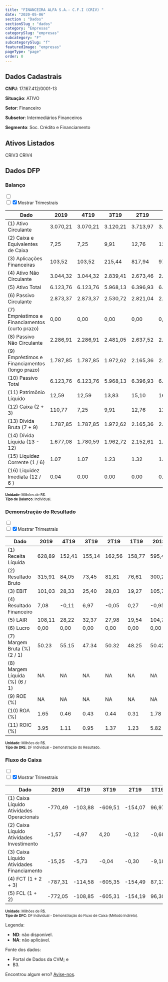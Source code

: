```yaml
---  
title: "FINANCEIRA ALFA S.A.- C.F.I (CRIV) "  
date: "2020-05-06"  
section : "Dados"  
sectionSlug : "dados"  
category: "Empresas"  
categorySlug: "empresas"  
subcategory: "F"  
subcategorySlug: "f"  
featuredImage: "empresas"  
pageType: "page"  
order: 0  
---
```



## Dados Cadastrais


**CNPJ**: 17.167.412/0001-13

**Situação**: ATIVO

**Setor**: Financeiro

**Subsetor**: Intermediários Financeiros

**Segmento**: Soc. Crédito e Financiamento


## Ativos Listados


CRIV3 CRIV4 


## Dados DFP

### Balanço
  
<input type='checkbox' class='toggleCommand' id='toggleBalanco' name='toggleBalanco'>  
<div class='filter-group-balanco'>  
<div class='check_button_balanco'>  
<label for='toggleBalanco'>  
<input type='checkbox' data-filter-col='trimBalanco'><input type='checkbox' data-filter-col='trimBalanco' checked><span>Mostrar Trimestrais</span>  
</label>  
</div>  
</div>  
<div class='overflow balancoTableWrapper'>  
<table class='balancoTable'>  
<thead>  
<tr>  
<th class='dataHeader fixedLeftColumn'>Dado</th>  
<th>2019</th>  
<th class='trimHeader' data-col='trimBalanco'>4T19</th>  
<th class='trimHeader' data-col='trimBalanco'>3T19</th>  
<th class='trimHeader' data-col='trimBalanco'>2T19</th>  
<th class='trimHeader' data-col='trimBalanco'>1T19</th>  
<th>2018</th>  
<th class='trimHeader' data-col='trimBalanco'>4T18</th>  
<th class='trimHeader' data-col='trimBalanco'>3T18</th>  
<th class='trimHeader' data-col='trimBalanco'>2T18</th>  
<th class='trimHeader' data-col='trimBalanco'>1T18</th>  
<th>2017</th>  
<th class='trimHeader' data-col='trimBalanco'>4T17</th>  
<th class='trimHeader' data-col='trimBalanco'>3T17</th>  
<th class='trimHeader' data-col='trimBalanco'>2T17</th>  
<th class='trimHeader' data-col='trimBalanco'>1T17</th>  
<th>2016</th>  
<th class='trimHeader' data-col='trimBalanco'>4T16</th>  
<th class='trimHeader' data-col='trimBalanco'>3T16</th>  
<th class='trimHeader' data-col='trimBalanco'>2T16</th>  
<th class='trimHeader' data-col='trimBalanco'>1T16</th>  
<th>2015</th>  
<th class='trimHeader' data-col='trimBalanco'>4T15</th>  
<th class='trimHeader' data-col='trimBalanco'>3T15</th>  
<th class='trimHeader' data-col='trimBalanco'>2T15</th>  
<th class='trimHeader' data-col='trimBalanco'>1T15</th>  
<th>2014</th>  
<th class='trimHeader' data-col='trimBalanco'>4T14</th>  
<th class='trimHeader' data-col='trimBalanco'>3T14</th>  
<th class='trimHeader' data-col='trimBalanco'>2T14</th>  
<th class='trimHeader' data-col='trimBalanco'>1T14</th>  
<th>2013</th>  
<th class='trimHeader' data-col='trimBalanco'>4T13</th>  
<th class='trimHeader' data-col='trimBalanco'>3T13</th>  
<th class='trimHeader' data-col='trimBalanco'>2T13</th>  
<th class='trimHeader' data-col='trimBalanco'>1T13</th>  
<th>2012</th>  
<th class='trimHeader' data-col='trimBalanco'>4T12</th>  
<th class='trimHeader' data-col='trimBalanco'>3T12</th>  
<th class='trimHeader' data-col='trimBalanco'>2T12</th>  
<th class='trimHeader' data-col='trimBalanco'>1T12</th>  
<th>2011</th>  
<th class='trimHeader' data-col='trimBalanco'>4T11</th>  
<th class='trimHeader' data-col='trimBalanco'>3T11</th>  
<th class='trimHeader' data-col='trimBalanco'>2T11</th>  
<th class='trimHeader' data-col='trimBalanco'>1T11</th>  
<th>2010</th>  
<th class='trimHeader' data-col='trimBalanco'>4T10</th>  
<th class='trimHeader' data-col='trimBalanco'>3T10</th>  
<th class='trimHeader' data-col='trimBalanco'>2T10</th>  
<th class='trimHeader' data-col='trimBalanco'>1T10</th>  
<th>2009</th>  
<th class='trimHeader' data-col='trimBalanco'>4T09</th>  
<th class='trimHeader' data-col='trimBalanco'>3T09</th>  
<th class='trimHeader' data-col='trimBalanco'>2T09</th>  
<th class='trimHeader' data-col='trimBalanco'>1T09</th>  
</tr>  
</thead>  
<tbody>  
<tr class='trContaAtivo'>  
<td class='leftAlignCell rowDescription fixedLeftColumn'>(1) Ativo Circulante</td>  
<td>3.070,21</td>  
<td data-col='trimBalanco' class='trimData'>3.070,21</td>  
<td data-col='trimBalanco' class='trimData'>3.120,21</td>  
<td data-col='trimBalanco' class='trimData'>3.713,97</td>  
<td data-col='trimBalanco' class='trimData'>3.823,83</td>  
<td>3.582,08</td>  
<td data-col='trimBalanco' class='trimData'>3.582,08</td>  
<td data-col='trimBalanco' class='trimData'>3.514,36</td>  
<td data-col='trimBalanco' class='trimData'>3.598,84</td>  
<td data-col='trimBalanco' class='trimData'>3.258,64</td>  
<td>3.380,09</td>  
<td data-col='trimBalanco' class='trimData'>3.380,09</td>  
<td data-col='trimBalanco' class='trimData'>3.048,47</td>  
<td data-col='trimBalanco' class='trimData'>2.524,05</td>  
<td data-col='trimBalanco' class='trimData'>2.432,92</td>  
<td>2.836,76</td>  
<td data-col='trimBalanco' class='trimData'>2.836,76</td>  
<td data-col='trimBalanco' class='trimData'>2.654,85</td>  
<td data-col='trimBalanco' class='trimData'>2.364,86</td>  
<td data-col='trimBalanco' class='trimData'>3.014,51</td>  
<td>2.937,78</td>  
<td data-col='trimBalanco' class='trimData'>2.937,78</td>  
<td data-col='trimBalanco' class='trimData'>3.010,60</td>  
<td data-col='trimBalanco' class='trimData'>3.498,30</td>  
<td data-col='trimBalanco' class='trimData'>3.318,87</td>  
<td>3.128,59</td>  
<td data-col='trimBalanco' class='trimData'>3.128,59</td>  
<td data-col='trimBalanco' class='trimData'>3.336,63</td>  
<td data-col='trimBalanco' class='trimData'>3.352,08</td>  
<td data-col='trimBalanco' class='trimData'>3.851,41</td>  
<td>3.798,09</td>  
<td data-col='trimBalanco' class='trimData'>3.798,09</td>  
<td data-col='trimBalanco' class='trimData'>3.927,52</td>  
<td data-col='trimBalanco' class='trimData'>3.037,17</td>  
<td data-col='trimBalanco' class='trimData'>3.171,44</td>  
<td>3.601,65</td>  
<td data-col='trimBalanco' class='trimData'>3.601,65</td>  
<td data-col='trimBalanco' class='trimData'>2.830,94</td>  
<td data-col='trimBalanco' class='trimData'>3.601,65</td>  
<td data-col='trimBalanco' class='trimData'>2.146,88</td>  
<td>2.213,58</td>  
<td data-col='trimBalanco' class='trimData'>2.213,58</td>  
<td data-col='trimBalanco' class='trimData'>2.190,20</td>  
<td data-col='trimBalanco' class='trimData'>1.743,76</td>  
<td data-col='trimBalanco' class='trimData'>1.667,68</td>  
<td>1.753,35</td>  
<td data-col='trimBalanco' class='trimData'>1.753,35</td>  
<td data-col='trimBalanco' class='trimData'>1.753,35</td>  
<td data-col='trimBalanco' class='trimData'>1.753,35</td>  
<td data-col='trimBalanco' class='trimData'>1.753,35</td>  
<td>1.428,31</td>  
<td data-col='trimBalanco' class='trimData'>1.428,31</td>  
<td data-col='trimBalanco' class='trimData'>ND</td>  
<td data-col='trimBalanco' class='trimData'>ND</td>  
<td data-col='trimBalanco' class='trimData'>ND</td>  
</tr>  
<tr class='trContaAtivo'>  
<td class='leftAlignCell rowDescription fixedLeftColumn'>(2) Caixa e Equivalentes de Caixa</td>  
<td>7,25</td>  
<td data-col='trimBalanco' class='trimData'>7,25</td>  
<td data-col='trimBalanco' class='trimData'>9,91</td>  
<td data-col='trimBalanco' class='trimData'>12,76</td>  
<td data-col='trimBalanco' class='trimData'>12,13</td>  
<td>10,18</td>  
<td data-col='trimBalanco' class='trimData'>10,18</td>  
<td data-col='trimBalanco' class='trimData'>13,32</td>  
<td data-col='trimBalanco' class='trimData'>10,79</td>  
<td data-col='trimBalanco' class='trimData'>11,92</td>  
<td>1,64</td>  
<td data-col='trimBalanco' class='trimData'>1,64</td>  
<td data-col='trimBalanco' class='trimData'>7,71</td>  
<td data-col='trimBalanco' class='trimData'>4,54</td>  
<td data-col='trimBalanco' class='trimData'>6,60</td>  
<td>3,04</td>  
<td data-col='trimBalanco' class='trimData'>3,04</td>  
<td data-col='trimBalanco' class='trimData'>6,28</td>  
<td data-col='trimBalanco' class='trimData'>8,62</td>  
<td data-col='trimBalanco' class='trimData'>14,56</td>  
<td>4,13</td>  
<td data-col='trimBalanco' class='trimData'>4,13</td>  
<td data-col='trimBalanco' class='trimData'>15,61</td>  
<td data-col='trimBalanco' class='trimData'>11,31</td>  
<td data-col='trimBalanco' class='trimData'>4,98</td>  
<td>5,92</td>  
<td data-col='trimBalanco' class='trimData'>5,92</td>  
<td data-col='trimBalanco' class='trimData'>4,76</td>  
<td data-col='trimBalanco' class='trimData'>5,96</td>  
<td data-col='trimBalanco' class='trimData'>1,46</td>  
<td>1,11</td>  
<td data-col='trimBalanco' class='trimData'>1,11</td>  
<td data-col='trimBalanco' class='trimData'>1,73</td>  
<td data-col='trimBalanco' class='trimData'>2,32</td>  
<td data-col='trimBalanco' class='trimData'>2,82</td>  
<td>1,35</td>  
<td data-col='trimBalanco' class='trimData'>1,35</td>  
<td data-col='trimBalanco' class='trimData'>2,21</td>  
<td data-col='trimBalanco' class='trimData'>1,35</td>  
<td data-col='trimBalanco' class='trimData'>2,66</td>  
<td>7,38</td>  
<td data-col='trimBalanco' class='trimData'>7,38</td>  
<td data-col='trimBalanco' class='trimData'>4,38</td>  
<td data-col='trimBalanco' class='trimData'>2,66</td>  
<td data-col='trimBalanco' class='trimData'>2,66</td>  
<td>1,51</td>  
<td data-col='trimBalanco' class='trimData'>1,51</td>  
<td data-col='trimBalanco' class='trimData'>1,51</td>  
<td data-col='trimBalanco' class='trimData'>1,51</td>  
<td data-col='trimBalanco' class='trimData'>1,51</td>  
<td>0,87</td>  
<td data-col='trimBalanco' class='trimData'>0,87</td>  
<td data-col='trimBalanco' class='trimData'>ND</td>  
<td data-col='trimBalanco' class='trimData'>ND</td>  
<td data-col='trimBalanco' class='trimData'>ND</td>  
</tr>  
<tr class='trContaAtivo'>  
<td class='leftAlignCell rowDescription fixedLeftColumn'>(3) Aplicações Financeiras</td>  
<td>103,52</td>  
<td data-col='trimBalanco' class='trimData'>103,52</td>  
<td data-col='trimBalanco' class='trimData'>215,44</td>  
<td data-col='trimBalanco' class='trimData'>817,94</td>  
<td data-col='trimBalanco' class='trimData'>973,06</td>  
<td>887,90</td>  
<td data-col='trimBalanco' class='trimData'>887,90</td>  
<td data-col='trimBalanco' class='trimData'>860,48</td>  
<td data-col='trimBalanco' class='trimData'>715,17</td>  
<td data-col='trimBalanco' class='trimData'>492,03</td>  
<td>720,08</td>  
<td data-col='trimBalanco' class='trimData'>720,08</td>  
<td data-col='trimBalanco' class='trimData'>554,32</td>  
<td data-col='trimBalanco' class='trimData'>185,95</td>  
<td data-col='trimBalanco' class='trimData'>334,46</td>  
<td>787,25</td>  
<td data-col='trimBalanco' class='trimData'>787,25</td>  
<td data-col='trimBalanco' class='trimData'>613,14</td>  
<td data-col='trimBalanco' class='trimData'>231,03</td>  
<td data-col='trimBalanco' class='trimData'>872,80</td>  
<td>438,97</td>  
<td data-col='trimBalanco' class='trimData'>438,97</td>  
<td data-col='trimBalanco' class='trimData'>570,17</td>  
<td data-col='trimBalanco' class='trimData'>984,77</td>  
<td data-col='trimBalanco' class='trimData'>834,97</td>  
<td>634,28</td>  
<td data-col='trimBalanco' class='trimData'>634,28</td>  
<td data-col='trimBalanco' class='trimData'>787,49</td>  
<td data-col='trimBalanco' class='trimData'>659,60</td>  
<td data-col='trimBalanco' class='trimData'>1.315,05</td>  
<td>1.220,87</td>  
<td data-col='trimBalanco' class='trimData'>1.220,87</td>  
<td data-col='trimBalanco' class='trimData'>1.395,96</td>  
<td data-col='trimBalanco' class='trimData'>514,86</td>  
<td data-col='trimBalanco' class='trimData'>680,48</td>  
<td>1.250,30</td>  
<td data-col='trimBalanco' class='trimData'>1.250,30</td>  
<td data-col='trimBalanco' class='trimData'>529,74</td>  
<td data-col='trimBalanco' class='trimData'>1.250,30</td>  
<td data-col='trimBalanco' class='trimData'>403,77</td>  
<td>617,03</td>  
<td data-col='trimBalanco' class='trimData'>617,03</td>  
<td data-col='trimBalanco' class='trimData'>609,84</td>  
<td data-col='trimBalanco' class='trimData'>411,75</td>  
<td data-col='trimBalanco' class='trimData'>450,99</td>  
<td>551,57</td>  
<td data-col='trimBalanco' class='trimData'>551,57</td>  
<td data-col='trimBalanco' class='trimData'>551,57</td>  
<td data-col='trimBalanco' class='trimData'>551,57</td>  
<td data-col='trimBalanco' class='trimData'>551,57</td>  
<td>439,96</td>  
<td data-col='trimBalanco' class='trimData'>439,96</td>  
<td data-col='trimBalanco' class='trimData'>ND</td>  
<td data-col='trimBalanco' class='trimData'>ND</td>  
<td data-col='trimBalanco' class='trimData'>ND</td>  
</tr>  
<tr class='trContaAtivo'>  
<td class='leftAlignCell rowDescription fixedLeftColumn'>(4) Ativo Não Circulante</td>  
<td>3.044,32</td>  
<td data-col='trimBalanco' class='trimData'>3.044,32</td>  
<td data-col='trimBalanco' class='trimData'>2.839,41</td>  
<td data-col='trimBalanco' class='trimData'>2.673,46</td>  
<td data-col='trimBalanco' class='trimData'>2.370,33</td>  
<td>2.345,62</td>  
<td data-col='trimBalanco' class='trimData'>2.345,62</td>  
<td data-col='trimBalanco' class='trimData'>2.145,48</td>  
<td data-col='trimBalanco' class='trimData'>2.137,84</td>  
<td data-col='trimBalanco' class='trimData'>2.165,87</td>  
<td>1.986,25</td>  
<td data-col='trimBalanco' class='trimData'>1.986,25</td>  
<td data-col='trimBalanco' class='trimData'>1.956,10</td>  
<td data-col='trimBalanco' class='trimData'>1.812,38</td>  
<td data-col='trimBalanco' class='trimData'>1.810,32</td>  
<td>1.778,44</td>  
<td data-col='trimBalanco' class='trimData'>1.778,44</td>  
<td data-col='trimBalanco' class='trimData'>1.859,39</td>  
<td data-col='trimBalanco' class='trimData'>1.848,40</td>  
<td data-col='trimBalanco' class='trimData'>1.883,41</td>  
<td>1.996,06</td>  
<td data-col='trimBalanco' class='trimData'>1.996,06</td>  
<td data-col='trimBalanco' class='trimData'>2.016,97</td>  
<td data-col='trimBalanco' class='trimData'>1.940,46</td>  
<td data-col='trimBalanco' class='trimData'>1.987,50</td>  
<td>2.007,26</td>  
<td data-col='trimBalanco' class='trimData'>2.007,26</td>  
<td data-col='trimBalanco' class='trimData'>2.045,16</td>  
<td data-col='trimBalanco' class='trimData'>1.923,65</td>  
<td data-col='trimBalanco' class='trimData'>2.039,50</td>  
<td>2.095,47</td>  
<td data-col='trimBalanco' class='trimData'>2.095,47</td>  
<td data-col='trimBalanco' class='trimData'>2.191,31</td>  
<td data-col='trimBalanco' class='trimData'>2.316,16</td>  
<td data-col='trimBalanco' class='trimData'>2.378,82</td>  
<td>2.483,79</td>  
<td data-col='trimBalanco' class='trimData'>2.483,79</td>  
<td data-col='trimBalanco' class='trimData'>2.285,51</td>  
<td data-col='trimBalanco' class='trimData'>2.483,79</td>  
<td data-col='trimBalanco' class='trimData'>1.881,18</td>  
<td>1.757,76</td>  
<td data-col='trimBalanco' class='trimData'>1.757,76</td>  
<td data-col='trimBalanco' class='trimData'>1.526,90</td>  
<td data-col='trimBalanco' class='trimData'>1.402,99</td>  
<td data-col='trimBalanco' class='trimData'>1.305,32</td>  
<td>1.245,91</td>  
<td data-col='trimBalanco' class='trimData'>1.245,91</td>  
<td data-col='trimBalanco' class='trimData'>1.245,91</td>  
<td data-col='trimBalanco' class='trimData'>1.245,91</td>  
<td data-col='trimBalanco' class='trimData'>1.245,91</td>  
<td>1.343,00</td>  
<td data-col='trimBalanco' class='trimData'>1.343,00</td>  
<td data-col='trimBalanco' class='trimData'>ND</td>  
<td data-col='trimBalanco' class='trimData'>ND</td>  
<td data-col='trimBalanco' class='trimData'>ND</td>  
</tr>  
<tr class='trContaAtivo'>  
<td class='leftAlignCell rowDescription fixedLeftColumn'>(5) Ativo Total</td>  
<td>6.123,76</td>  
<td data-col='trimBalanco' class='trimData'>6.123,76</td>  
<td data-col='trimBalanco' class='trimData'>5.968,13</td>  
<td data-col='trimBalanco' class='trimData'>6.396,93</td>  
<td data-col='trimBalanco' class='trimData'>6.203,77</td>  
<td>5.936,98</td>  
<td data-col='trimBalanco' class='trimData'>5.936,98</td>  
<td data-col='trimBalanco' class='trimData'>5.668,78</td>  
<td data-col='trimBalanco' class='trimData'>5.744,71</td>  
<td data-col='trimBalanco' class='trimData'>5.432,54</td>  
<td>5.374,29</td>  
<td data-col='trimBalanco' class='trimData'>5.374,29</td>  
<td data-col='trimBalanco' class='trimData'>5.012,01</td>  
<td data-col='trimBalanco' class='trimData'>4.344,00</td>  
<td data-col='trimBalanco' class='trimData'>4.251,38</td>  
<td>4.622,92</td>  
<td data-col='trimBalanco' class='trimData'>4.622,92</td>  
<td data-col='trimBalanco' class='trimData'>4.521,74</td>  
<td data-col='trimBalanco' class='trimData'>4.220,72</td>  
<td data-col='trimBalanco' class='trimData'>4.905,29</td>  
<td>4.940,42</td>  
<td data-col='trimBalanco' class='trimData'>4.940,42</td>  
<td data-col='trimBalanco' class='trimData'>5.033,86</td>  
<td data-col='trimBalanco' class='trimData'>5.445,17</td>  
<td data-col='trimBalanco' class='trimData'>5.312,53</td>  
<td>5.142,27</td>  
<td data-col='trimBalanco' class='trimData'>5.142,27</td>  
<td data-col='trimBalanco' class='trimData'>5.388,31</td>  
<td data-col='trimBalanco' class='trimData'>5.281,66</td>  
<td data-col='trimBalanco' class='trimData'>5.897,13</td>  
<td>5.899,83</td>  
<td data-col='trimBalanco' class='trimData'>5.899,83</td>  
<td data-col='trimBalanco' class='trimData'>6.125,48</td>  
<td data-col='trimBalanco' class='trimData'>5.359,71</td>  
<td data-col='trimBalanco' class='trimData'>5.556,07</td>  
<td>6.091,01</td>  
<td data-col='trimBalanco' class='trimData'>6.091,01</td>  
<td data-col='trimBalanco' class='trimData'>5.122,02</td>  
<td data-col='trimBalanco' class='trimData'>6.091,01</td>  
<td data-col='trimBalanco' class='trimData'>4.033,47</td>  
<td>3.976,78</td>  
<td data-col='trimBalanco' class='trimData'>3.976,78</td>  
<td data-col='trimBalanco' class='trimData'>3.722,74</td>  
<td data-col='trimBalanco' class='trimData'>3.152,12</td>  
<td data-col='trimBalanco' class='trimData'>2.978,38</td>  
<td>3.004,83</td>  
<td data-col='trimBalanco' class='trimData'>3.004,83</td>  
<td data-col='trimBalanco' class='trimData'>3.004,83</td>  
<td data-col='trimBalanco' class='trimData'>3.004,83</td>  
<td data-col='trimBalanco' class='trimData'>3.004,83</td>  
<td>2.777,97</td>  
<td data-col='trimBalanco' class='trimData'>2.777,97</td>  
<td data-col='trimBalanco' class='trimData'>ND</td>  
<td data-col='trimBalanco' class='trimData'>ND</td>  
<td data-col='trimBalanco' class='trimData'>ND</td>  
</tr>  
<tr class='trContaPassivo'>  
<td class='leftAlignCell rowDescription fixedLeftColumn'>(6) Passivo Circulante</td>  
<td>2.873,37</td>  
<td data-col='trimBalanco' class='trimData'>2.873,37</td>  
<td data-col='trimBalanco' class='trimData'>2.530,72</td>  
<td data-col='trimBalanco' class='trimData'>2.821,04</td>  
<td data-col='trimBalanco' class='trimData'>2.939,65</td>  
<td>2.623,13</td>  
<td data-col='trimBalanco' class='trimData'>2.623,13</td>  
<td data-col='trimBalanco' class='trimData'>2.190,76</td>  
<td data-col='trimBalanco' class='trimData'>1.648,52</td>  
<td data-col='trimBalanco' class='trimData'>886,37</td>  
<td>954,54</td>  
<td data-col='trimBalanco' class='trimData'>954,54</td>  
<td data-col='trimBalanco' class='trimData'>1.157,00</td>  
<td data-col='trimBalanco' class='trimData'>1.855,85</td>  
<td data-col='trimBalanco' class='trimData'>2.074,17</td>  
<td>2.478,27</td>  
<td data-col='trimBalanco' class='trimData'>2.478,27</td>  
<td data-col='trimBalanco' class='trimData'>2.364,01</td>  
<td data-col='trimBalanco' class='trimData'>1.348,22</td>  
<td data-col='trimBalanco' class='trimData'>2.033,87</td>  
<td>1.965,54</td>  
<td data-col='trimBalanco' class='trimData'>1.965,54</td>  
<td data-col='trimBalanco' class='trimData'>2.238,42</td>  
<td data-col='trimBalanco' class='trimData'>3.342,37</td>  
<td data-col='trimBalanco' class='trimData'>2.612,47</td>  
<td>2.632,66</td>  
<td data-col='trimBalanco' class='trimData'>2.632,66</td>  
<td data-col='trimBalanco' class='trimData'>2.792,25</td>  
<td data-col='trimBalanco' class='trimData'>2.178,74</td>  
<td data-col='trimBalanco' class='trimData'>2.697,67</td>  
<td>2.556,44</td>  
<td data-col='trimBalanco' class='trimData'>2.556,44</td>  
<td data-col='trimBalanco' class='trimData'>2.307,94</td>  
<td data-col='trimBalanco' class='trimData'>1.876,96</td>  
<td data-col='trimBalanco' class='trimData'>1.737,53</td>  
<td>2.270,54</td>  
<td data-col='trimBalanco' class='trimData'>2.270,54</td>  
<td data-col='trimBalanco' class='trimData'>1.757,79</td>  
<td data-col='trimBalanco' class='trimData'>2.270,54</td>  
<td data-col='trimBalanco' class='trimData'>1.506,11</td>  
<td>1.070,45</td>  
<td data-col='trimBalanco' class='trimData'>1.070,45</td>  
<td data-col='trimBalanco' class='trimData'>1.131,74</td>  
<td data-col='trimBalanco' class='trimData'>1.082,65</td>  
<td data-col='trimBalanco' class='trimData'>779,00</td>  
<td>772,39</td>  
<td data-col='trimBalanco' class='trimData'>772,39</td>  
<td data-col='trimBalanco' class='trimData'>772,39</td>  
<td data-col='trimBalanco' class='trimData'>772,39</td>  
<td data-col='trimBalanco' class='trimData'>772,39</td>  
<td>568,65</td>  
<td data-col='trimBalanco' class='trimData'>568,65</td>  
<td data-col='trimBalanco' class='trimData'>ND</td>  
<td data-col='trimBalanco' class='trimData'>ND</td>  
<td data-col='trimBalanco' class='trimData'>ND</td>  
</tr>  
<tr class='trContaPassivo'>  
<td class='leftAlignCell rowDescription fixedLeftColumn'>(7) Empréstimos e Financiamentos (curto prazo)</td>  
<td>0,00</td>  
<td data-col='trimBalanco' class='trimData'>0,00</td>  
<td data-col='trimBalanco' class='trimData'>0,00</td>  
<td data-col='trimBalanco' class='trimData'>0,00</td>  
<td data-col='trimBalanco' class='trimData'>0,00</td>  
<td>0,00</td>  
<td data-col='trimBalanco' class='trimData'>0,00</td>  
<td data-col='trimBalanco' class='trimData'>0,00</td>  
<td data-col='trimBalanco' class='trimData'>0,00</td>  
<td data-col='trimBalanco' class='trimData'>0,00</td>  
<td>0,00</td>  
<td data-col='trimBalanco' class='trimData'>0,00</td>  
<td data-col='trimBalanco' class='trimData'>0,00</td>  
<td data-col='trimBalanco' class='trimData'>0,00</td>  
<td data-col='trimBalanco' class='trimData'>0,00</td>  
<td>0,00</td>  
<td data-col='trimBalanco' class='trimData'>0,00</td>  
<td data-col='trimBalanco' class='trimData'>0,00</td>  
<td data-col='trimBalanco' class='trimData'>0,00</td>  
<td data-col='trimBalanco' class='trimData'>0,00</td>  
<td>0,00</td>  
<td data-col='trimBalanco' class='trimData'>0,00</td>  
<td data-col='trimBalanco' class='trimData'>0,00</td>  
<td data-col='trimBalanco' class='trimData'>0,00</td>  
<td data-col='trimBalanco' class='trimData'>0,00</td>  
<td>0,00</td>  
<td data-col='trimBalanco' class='trimData'>0,00</td>  
<td data-col='trimBalanco' class='trimData'>0,00</td>  
<td data-col='trimBalanco' class='trimData'>0,00</td>  
<td data-col='trimBalanco' class='trimData'>0,00</td>  
<td>0,00</td>  
<td data-col='trimBalanco' class='trimData'>0,00</td>  
<td data-col='trimBalanco' class='trimData'>0,00</td>  
<td data-col='trimBalanco' class='trimData'>0,00</td>  
<td data-col='trimBalanco' class='trimData'>0,00</td>  
<td>0,00</td>  
<td data-col='trimBalanco' class='trimData'>0,00</td>  
<td data-col='trimBalanco' class='trimData'>0,00</td>  
<td data-col='trimBalanco' class='trimData'>0,00</td>  
<td data-col='trimBalanco' class='trimData'>0,00</td>  
<td>0,00</td>  
<td data-col='trimBalanco' class='trimData'>0,00</td>  
<td data-col='trimBalanco' class='trimData'>0,00</td>  
<td data-col='trimBalanco' class='trimData'>0,00</td>  
<td data-col='trimBalanco' class='trimData'>0,00</td>  
<td>0,00</td>  
<td data-col='trimBalanco' class='trimData'>0,00</td>  
<td data-col='trimBalanco' class='trimData'>0,00</td>  
<td data-col='trimBalanco' class='trimData'>0,00</td>  
<td data-col='trimBalanco' class='trimData'>0,00</td>  
<td>0,00</td>  
<td data-col='trimBalanco' class='trimData'>0,00</td>  
<td data-col='trimBalanco' class='trimData'>ND</td>  
<td data-col='trimBalanco' class='trimData'>ND</td>  
<td data-col='trimBalanco' class='trimData'>ND</td>  
</tr>  
<tr class='trContaPassivo'>  
<td class='leftAlignCell rowDescription fixedLeftColumn'>(8) Passivo Não Circulante</td>  
<td>2.286,91</td>  
<td data-col='trimBalanco' class='trimData'>2.286,91</td>  
<td data-col='trimBalanco' class='trimData'>2.481,05</td>  
<td data-col='trimBalanco' class='trimData'>2.637,52</td>  
<td data-col='trimBalanco' class='trimData'>2.337,36</td>  
<td>2.395,67</td>  
<td data-col='trimBalanco' class='trimData'>2.395,67</td>  
<td data-col='trimBalanco' class='trimData'>2.572,05</td>  
<td data-col='trimBalanco' class='trimData'>3.199,72</td>  
<td data-col='trimBalanco' class='trimData'>3.659,95</td>  
<td>3.550,48</td>  
<td data-col='trimBalanco' class='trimData'>3.550,48</td>  
<td data-col='trimBalanco' class='trimData'>2.997,22</td>  
<td data-col='trimBalanco' class='trimData'>1.653,68</td>  
<td data-col='trimBalanco' class='trimData'>1.351,35</td>  
<td>1.327,59</td>  
<td data-col='trimBalanco' class='trimData'>1.327,59</td>  
<td data-col='trimBalanco' class='trimData'>1.338,10</td>  
<td data-col='trimBalanco' class='trimData'>2.057,06</td>  
<td data-col='trimBalanco' class='trimData'>2.055,55</td>  
<td>2.165,02</td>  
<td data-col='trimBalanco' class='trimData'>2.165,02</td>  
<td data-col='trimBalanco' class='trimData'>1.984,60</td>  
<td data-col='trimBalanco' class='trimData'>1.292,92</td>  
<td data-col='trimBalanco' class='trimData'>1.895,09</td>  
<td>1.713,92</td>  
<td data-col='trimBalanco' class='trimData'>1.713,92</td>  
<td data-col='trimBalanco' class='trimData'>1.804,24</td>  
<td data-col='trimBalanco' class='trimData'>2.323,75</td>  
<td data-col='trimBalanco' class='trimData'>2.431,85</td>  
<td>2.586,09</td>  
<td data-col='trimBalanco' class='trimData'>2.586,09</td>  
<td data-col='trimBalanco' class='trimData'>3.069,76</td>  
<td data-col='trimBalanco' class='trimData'>2.745,18</td>  
<td data-col='trimBalanco' class='trimData'>3.086,33</td>  
<td>3.105,56</td>  
<td data-col='trimBalanco' class='trimData'>3.105,56</td>  
<td data-col='trimBalanco' class='trimData'>2.657,86</td>  
<td data-col='trimBalanco' class='trimData'>3.105,56</td>  
<td data-col='trimBalanco' class='trimData'>1.866,14</td>  
<td>2.264,67</td>  
<td data-col='trimBalanco' class='trimData'>2.264,67</td>  
<td data-col='trimBalanco' class='trimData'>1.958,48</td>  
<td data-col='trimBalanco' class='trimData'>1.458,77</td>  
<td data-col='trimBalanco' class='trimData'>1.603,54</td>  
<td>1.649,52</td>  
<td data-col='trimBalanco' class='trimData'>1.649,52</td>  
<td data-col='trimBalanco' class='trimData'>1.649,52</td>  
<td data-col='trimBalanco' class='trimData'>1.649,52</td>  
<td data-col='trimBalanco' class='trimData'>1.649,52</td>  
<td>1.673,24</td>  
<td data-col='trimBalanco' class='trimData'>1.673,24</td>  
<td data-col='trimBalanco' class='trimData'>ND</td>  
<td data-col='trimBalanco' class='trimData'>ND</td>  
<td data-col='trimBalanco' class='trimData'>ND</td>  
</tr>  
<tr class='trContaPassivo'>  
<td class='leftAlignCell rowDescription fixedLeftColumn'>(9) Empréstimos e Financiamentos (longo prazo)</td>  
<td>1.787,85</td>  
<td data-col='trimBalanco' class='trimData'>1.787,85</td>  
<td data-col='trimBalanco' class='trimData'>1.972,62</td>  
<td data-col='trimBalanco' class='trimData'>2.165,36</td>  
<td data-col='trimBalanco' class='trimData'>2.000,42</td>  
<td>2.078,13</td>  
<td data-col='trimBalanco' class='trimData'>2.078,13</td>  
<td data-col='trimBalanco' class='trimData'>2.402,63</td>  
<td data-col='trimBalanco' class='trimData'>3.002,59</td>  
<td data-col='trimBalanco' class='trimData'>3.345,14</td>  
<td>3.278,68</td>  
<td data-col='trimBalanco' class='trimData'>3.278,68</td>  
<td data-col='trimBalanco' class='trimData'>2.715,60</td>  
<td data-col='trimBalanco' class='trimData'>1.432,69</td>  
<td data-col='trimBalanco' class='trimData'>1.113,31</td>  
<td>1.145,67</td>  
<td data-col='trimBalanco' class='trimData'>1.145,67</td>  
<td data-col='trimBalanco' class='trimData'>1.160,99</td>  
<td data-col='trimBalanco' class='trimData'>1.873,17</td>  
<td data-col='trimBalanco' class='trimData'>1.849,17</td>  
<td>1.891,15</td>  
<td data-col='trimBalanco' class='trimData'>1.891,15</td>  
<td data-col='trimBalanco' class='trimData'>1.711,62</td>  
<td data-col='trimBalanco' class='trimData'>1.044,88</td>  
<td data-col='trimBalanco' class='trimData'>1.644,82</td>  
<td>1.518,27</td>  
<td data-col='trimBalanco' class='trimData'>1.518,27</td>  
<td data-col='trimBalanco' class='trimData'>1.591,90</td>  
<td data-col='trimBalanco' class='trimData'>2.129,79</td>  
<td data-col='trimBalanco' class='trimData'>2.187,98</td>  
<td>2.315,50</td>  
<td data-col='trimBalanco' class='trimData'>2.315,50</td>  
<td data-col='trimBalanco' class='trimData'>2.749,76</td>  
<td data-col='trimBalanco' class='trimData'>2.353,11</td>  
<td data-col='trimBalanco' class='trimData'>2.613,73</td>  
<td>2.536,85</td>  
<td data-col='trimBalanco' class='trimData'>2.536,85</td>  
<td data-col='trimBalanco' class='trimData'>2.175,46</td>  
<td data-col='trimBalanco' class='trimData'>2.536,85</td>  
<td data-col='trimBalanco' class='trimData'>1.204,99</td>  
<td>1.543,09</td>  
<td data-col='trimBalanco' class='trimData'>1.543,09</td>  
<td data-col='trimBalanco' class='trimData'>1.043,44</td>  
<td data-col='trimBalanco' class='trimData'>726,85</td>  
<td data-col='trimBalanco' class='trimData'>588,45</td>  
<td>422,29</td>  
<td data-col='trimBalanco' class='trimData'>422,29</td>  
<td data-col='trimBalanco' class='trimData'>422,29</td>  
<td data-col='trimBalanco' class='trimData'>422,29</td>  
<td data-col='trimBalanco' class='trimData'>422,29</td>  
<td>118,37</td>  
<td data-col='trimBalanco' class='trimData'>118,37</td>  
<td data-col='trimBalanco' class='trimData'>ND</td>  
<td data-col='trimBalanco' class='trimData'>ND</td>  
<td data-col='trimBalanco' class='trimData'>ND</td>  
</tr>  
<tr class='trContaPassivo'>  
<td class='leftAlignCell rowDescription fixedLeftColumn'>(10) Passivo Total</td>  
<td>6.123,76</td>  
<td data-col='trimBalanco' class='trimData'>6.123,76</td>  
<td data-col='trimBalanco' class='trimData'>5.968,13</td>  
<td data-col='trimBalanco' class='trimData'>6.396,93</td>  
<td data-col='trimBalanco' class='trimData'>6.203,77</td>  
<td>5.936,98</td>  
<td data-col='trimBalanco' class='trimData'>5.936,98</td>  
<td data-col='trimBalanco' class='trimData'>5.668,78</td>  
<td data-col='trimBalanco' class='trimData'>5.744,71</td>  
<td data-col='trimBalanco' class='trimData'>5.432,54</td>  
<td>5.374,29</td>  
<td data-col='trimBalanco' class='trimData'>5.374,29</td>  
<td data-col='trimBalanco' class='trimData'>5.012,01</td>  
<td data-col='trimBalanco' class='trimData'>4.344,00</td>  
<td data-col='trimBalanco' class='trimData'>4.251,38</td>  
<td>4.622,92</td>  
<td data-col='trimBalanco' class='trimData'>4.622,92</td>  
<td data-col='trimBalanco' class='trimData'>4.521,74</td>  
<td data-col='trimBalanco' class='trimData'>4.220,72</td>  
<td data-col='trimBalanco' class='trimData'>4.905,29</td>  
<td>4.940,42</td>  
<td data-col='trimBalanco' class='trimData'>4.940,42</td>  
<td data-col='trimBalanco' class='trimData'>5.033,86</td>  
<td data-col='trimBalanco' class='trimData'>5.445,17</td>  
<td data-col='trimBalanco' class='trimData'>5.312,53</td>  
<td>5.142,27</td>  
<td data-col='trimBalanco' class='trimData'>5.142,27</td>  
<td data-col='trimBalanco' class='trimData'>5.388,31</td>  
<td data-col='trimBalanco' class='trimData'>5.281,66</td>  
<td data-col='trimBalanco' class='trimData'>5.897,13</td>  
<td>5.899,83</td>  
<td data-col='trimBalanco' class='trimData'>5.899,83</td>  
<td data-col='trimBalanco' class='trimData'>6.125,48</td>  
<td data-col='trimBalanco' class='trimData'>5.359,71</td>  
<td data-col='trimBalanco' class='trimData'>5.556,07</td>  
<td>6.091,01</td>  
<td data-col='trimBalanco' class='trimData'>6.091,01</td>  
<td data-col='trimBalanco' class='trimData'>5.122,02</td>  
<td data-col='trimBalanco' class='trimData'>6.091,01</td>  
<td data-col='trimBalanco' class='trimData'>4.033,47</td>  
<td>3.976,78</td>  
<td data-col='trimBalanco' class='trimData'>3.976,78</td>  
<td data-col='trimBalanco' class='trimData'>3.722,74</td>  
<td data-col='trimBalanco' class='trimData'>3.152,12</td>  
<td data-col='trimBalanco' class='trimData'>2.978,38</td>  
<td>3.004,83</td>  
<td data-col='trimBalanco' class='trimData'>3.004,83</td>  
<td data-col='trimBalanco' class='trimData'>3.004,83</td>  
<td data-col='trimBalanco' class='trimData'>3.004,83</td>  
<td data-col='trimBalanco' class='trimData'>3.004,83</td>  
<td>2.777,97</td>  
<td data-col='trimBalanco' class='trimData'>2.777,97</td>  
<td data-col='trimBalanco' class='trimData'>ND</td>  
<td data-col='trimBalanco' class='trimData'>ND</td>  
<td data-col='trimBalanco' class='trimData'>ND</td>  
</tr>  
<tr class='trContaPassivo'>  
<td class='leftAlignCell rowDescription fixedLeftColumn'>(11) Patrimônio Líquido</td>  
<td>12,59</td>  
<td data-col='trimBalanco' class='trimData'>12,59</td>  
<td data-col='trimBalanco' class='trimData'>13,83</td>  
<td data-col='trimBalanco' class='trimData'>15,10</td>  
<td data-col='trimBalanco' class='trimData'>16,40</td>  
<td>19,12</td>  
<td data-col='trimBalanco' class='trimData'>19,12</td>  
<td data-col='trimBalanco' class='trimData'>19,61</td>  
<td data-col='trimBalanco' class='trimData'>22,13</td>  
<td data-col='trimBalanco' class='trimData'>20,22</td>  
<td>18,26</td>  
<td data-col='trimBalanco' class='trimData'>18,26</td>  
<td data-col='trimBalanco' class='trimData'>16,16</td>  
<td data-col='trimBalanco' class='trimData'>14,37</td>  
<td data-col='trimBalanco' class='trimData'>10,81</td>  
<td>12,30</td>  
<td data-col='trimBalanco' class='trimData'>12,30</td>  
<td data-col='trimBalanco' class='trimData'>17,89</td>  
<td data-col='trimBalanco' class='trimData'>22,28</td>  
<td data-col='trimBalanco' class='trimData'>25,57</td>  
<td>28,11</td>  
<td data-col='trimBalanco' class='trimData'>28,11</td>  
<td data-col='trimBalanco' class='trimData'>32,10</td>  
<td data-col='trimBalanco' class='trimData'>32,23</td>  
<td data-col='trimBalanco' class='trimData'>31,04</td>  
<td>29,77</td>  
<td data-col='trimBalanco' class='trimData'>29,77</td>  
<td data-col='trimBalanco' class='trimData'>29,94</td>  
<td data-col='trimBalanco' class='trimData'>26,09</td>  
<td data-col='trimBalanco' class='trimData'>16,62</td>  
<td>14,11</td>  
<td data-col='trimBalanco' class='trimData'>14,11</td>  
<td data-col='trimBalanco' class='trimData'>12,03</td>  
<td data-col='trimBalanco' class='trimData'>12,12</td>  
<td data-col='trimBalanco' class='trimData'>11,60</td>  
<td>11,07</td>  
<td data-col='trimBalanco' class='trimData'>11,07</td>  
<td data-col='trimBalanco' class='trimData'>10,30</td>  
<td data-col='trimBalanco' class='trimData'>11,07</td>  
<td data-col='trimBalanco' class='trimData'>6,72</td>  
<td>6,31</td>  
<td data-col='trimBalanco' class='trimData'>6,31</td>  
<td data-col='trimBalanco' class='trimData'>6,66</td>  
<td data-col='trimBalanco' class='trimData'>4,92</td>  
<td data-col='trimBalanco' class='trimData'>4,10</td>  
<td>3,44</td>  
<td data-col='trimBalanco' class='trimData'>3,44</td>  
<td data-col='trimBalanco' class='trimData'>3,44</td>  
<td data-col='trimBalanco' class='trimData'>3,44</td>  
<td data-col='trimBalanco' class='trimData'>3,44</td>  
<td>1,27</td>  
<td data-col='trimBalanco' class='trimData'>1,27</td>  
<td data-col='trimBalanco' class='trimData'>ND</td>  
<td data-col='trimBalanco' class='trimData'>ND</td>  
<td data-col='trimBalanco' class='trimData'>ND</td>  
</tr>  
<tr>  
<td class='leftAlignCell rowDescription fixedLeftColumn'>(12) Caixa (2 + 3)</td>  
<td class='positiveNumber'>110,77</td>  
<td class='positiveNumber trimData' data-col='trimBalanco'>7,25</td>  
<td class='positiveNumber trimData' data-col='trimBalanco'>9,91</td>  
<td class='positiveNumber trimData' data-col='trimBalanco'>12,76</td>  
<td class='positiveNumber trimData' data-col='trimBalanco'>12,13</td>  
<td class='positiveNumber'>898,08</td>  
<td class='positiveNumber trimData' data-col='trimBalanco'>10,18</td>  
<td class='positiveNumber trimData' data-col='trimBalanco'>13,32</td>  
<td class='positiveNumber trimData' data-col='trimBalanco'>10,79</td>  
<td class='positiveNumber trimData' data-col='trimBalanco'>11,92</td>  
<td class='positiveNumber'>721,72</td>  
<td class='positiveNumber trimData' data-col='trimBalanco'>1,64</td>  
<td class='positiveNumber trimData' data-col='trimBalanco'>7,71</td>  
<td class='positiveNumber trimData' data-col='trimBalanco'>4,54</td>  
<td class='positiveNumber trimData' data-col='trimBalanco'>6,60</td>  
<td class='positiveNumber'>790,29</td>  
<td class='positiveNumber trimData' data-col='trimBalanco'>3,04</td>  
<td class='positiveNumber trimData' data-col='trimBalanco'>6,28</td>  
<td class='positiveNumber trimData' data-col='trimBalanco'>8,62</td>  
<td class='positiveNumber trimData' data-col='trimBalanco'>14,56</td>  
<td class='positiveNumber'>443,10</td>  
<td class='positiveNumber trimData' data-col='trimBalanco'>4,13</td>  
<td class='positiveNumber trimData' data-col='trimBalanco'>15,61</td>  
<td class='positiveNumber trimData' data-col='trimBalanco'>11,31</td>  
<td class='positiveNumber trimData' data-col='trimBalanco'>4,98</td>  
<td class='positiveNumber'>640,20</td>  
<td class='positiveNumber trimData' data-col='trimBalanco'>5,92</td>  
<td class='positiveNumber trimData' data-col='trimBalanco'>4,76</td>  
<td class='positiveNumber trimData' data-col='trimBalanco'>5,96</td>  
<td class='positiveNumber trimData' data-col='trimBalanco'>1,46</td>  
<td class='positiveNumber'>1.221,98</td>  
<td class='positiveNumber trimData' data-col='trimBalanco'>1,11</td>  
<td class='positiveNumber trimData' data-col='trimBalanco'>1,73</td>  
<td class='positiveNumber trimData' data-col='trimBalanco'>2,32</td>  
<td class='positiveNumber trimData' data-col='trimBalanco'>2,82</td>  
<td class='positiveNumber'>1.251,66</td>  
<td class='positiveNumber trimData' data-col='trimBalanco'>1,35</td>  
<td class='positiveNumber trimData' data-col='trimBalanco'>2,21</td>  
<td class='positiveNumber trimData' data-col='trimBalanco'>1,35</td>  
<td class='positiveNumber trimData' data-col='trimBalanco'>2,66</td>  
<td class='positiveNumber'>624,41</td>  
<td class='positiveNumber trimData' data-col='trimBalanco'>7,38</td>  
<td class='positiveNumber trimData' data-col='trimBalanco'>4,38</td>  
<td class='positiveNumber trimData' data-col='trimBalanco'>2,66</td>  
<td class='positiveNumber trimData' data-col='trimBalanco'>2,66</td>  
<td class='positiveNumber'>553,08</td>  
<td class='positiveNumber trimData' data-col='trimBalanco'>1,51</td>  
<td class='positiveNumber trimData' data-col='trimBalanco'>1,51</td>  
<td class='positiveNumber trimData' data-col='trimBalanco'>1,51</td>  
<td class='positiveNumber trimData' data-col='trimBalanco'>1,51</td>  
<td class='positiveNumber'>440,83</td>  
<td class='positiveNumber trimData' data-col='trimBalanco'>0,87</td>  
<td data-col='trimBalanco' class='trimData'>ND</td>  
<td data-col='trimBalanco' class='trimData'>ND</td>  
<td data-col='trimBalanco' class='trimData'>ND</td>  
</tr>  
<tr class='trDividaBruta'>  
<td class='leftAlignCell rowDescription fixedLeftColumn'>(13) Dívida Bruta (7 + 9)</td>  
<td class='negativeNumber'>1.787,85</td>  
<td class='negativeNumber trimData' data-col='trimBalanco'>1.787,85</td>  
<td class='negativeNumber trimData' data-col='trimBalanco'>1.972,62</td>  
<td class='negativeNumber trimData' data-col='trimBalanco'>2.165,36</td>  
<td class='negativeNumber trimData' data-col='trimBalanco'>2.000,42</td>  
<td class='negativeNumber'>2.078,13</td>  
<td class='negativeNumber trimData' data-col='trimBalanco'>2.078,13</td>  
<td class='negativeNumber trimData' data-col='trimBalanco'>2.402,63</td>  
<td class='negativeNumber trimData' data-col='trimBalanco'>3.002,59</td>  
<td class='negativeNumber trimData' data-col='trimBalanco'>3.345,14</td>  
<td class='negativeNumber'>3.278,68</td>  
<td class='negativeNumber trimData' data-col='trimBalanco'>3.278,68</td>  
<td class='negativeNumber trimData' data-col='trimBalanco'>2.715,60</td>  
<td class='negativeNumber trimData' data-col='trimBalanco'>1.432,69</td>  
<td class='negativeNumber trimData' data-col='trimBalanco'>1.113,31</td>  
<td class='negativeNumber'>1.145,67</td>  
<td class='negativeNumber trimData' data-col='trimBalanco'>1.145,67</td>  
<td class='negativeNumber trimData' data-col='trimBalanco'>1.160,99</td>  
<td class='negativeNumber trimData' data-col='trimBalanco'>1.873,17</td>  
<td class='negativeNumber trimData' data-col='trimBalanco'>1.849,17</td>  
<td class='negativeNumber'>1.891,15</td>  
<td class='negativeNumber trimData' data-col='trimBalanco'>1.891,15</td>  
<td class='negativeNumber trimData' data-col='trimBalanco'>1.711,62</td>  
<td class='negativeNumber trimData' data-col='trimBalanco'>1.044,88</td>  
<td class='negativeNumber trimData' data-col='trimBalanco'>1.644,82</td>  
<td class='negativeNumber'>1.518,27</td>  
<td class='negativeNumber trimData' data-col='trimBalanco'>1.518,27</td>  
<td class='negativeNumber trimData' data-col='trimBalanco'>1.591,90</td>  
<td class='negativeNumber trimData' data-col='trimBalanco'>2.129,79</td>  
<td class='negativeNumber trimData' data-col='trimBalanco'>2.187,98</td>  
<td class='negativeNumber'>2.315,50</td>  
<td class='negativeNumber trimData' data-col='trimBalanco'>2.315,50</td>  
<td class='negativeNumber trimData' data-col='trimBalanco'>2.749,76</td>  
<td class='negativeNumber trimData' data-col='trimBalanco'>2.353,11</td>  
<td class='negativeNumber trimData' data-col='trimBalanco'>2.613,73</td>  
<td class='negativeNumber'>2.536,85</td>  
<td class='negativeNumber trimData' data-col='trimBalanco'>2.536,85</td>  
<td class='negativeNumber trimData' data-col='trimBalanco'>2.175,46</td>  
<td class='negativeNumber trimData' data-col='trimBalanco'>2.536,85</td>  
<td class='negativeNumber trimData' data-col='trimBalanco'>1.204,99</td>  
<td class='negativeNumber'>1.543,09</td>  
<td class='negativeNumber trimData' data-col='trimBalanco'>1.543,09</td>  
<td class='negativeNumber trimData' data-col='trimBalanco'>1.043,44</td>  
<td class='negativeNumber trimData' data-col='trimBalanco'>726,85</td>  
<td class='negativeNumber trimData' data-col='trimBalanco'>588,45</td>  
<td class='negativeNumber'>422,29</td>  
<td class='negativeNumber trimData' data-col='trimBalanco'>422,29</td>  
<td class='negativeNumber trimData' data-col='trimBalanco'>422,29</td>  
<td class='negativeNumber trimData' data-col='trimBalanco'>422,29</td>  
<td class='negativeNumber trimData' data-col='trimBalanco'>422,29</td>  
<td class='negativeNumber'>118,37</td>  
<td class='negativeNumber trimData' data-col='trimBalanco'>118,37</td>  
<td data-col='trimBalanco' class='trimData'>ND</td>  
<td data-col='trimBalanco' class='trimData'>ND</td>  
<td data-col='trimBalanco' class='trimData'>ND</td>  
</tr>  
<tr>  
<td class='leftAlignCell rowDescription fixedLeftColumn'>(14) Dívida Líquida  (13 - 12)</td>  
<td class='negativeNumber'>1.677,08</td>  
<td class='negativeNumber trimData' data-col='trimBalanco'>1.780,59</td>  
<td class='negativeNumber trimData' data-col='trimBalanco'>1.962,72</td>  
<td class='negativeNumber trimData' data-col='trimBalanco'>2.152,61</td>  
<td class='negativeNumber trimData' data-col='trimBalanco'>1.988,29</td>  
<td class='negativeNumber'>1.180,06</td>  
<td class='negativeNumber trimData' data-col='trimBalanco'>2.067,96</td>  
<td class='negativeNumber trimData' data-col='trimBalanco'>2.389,31</td>  
<td class='negativeNumber trimData' data-col='trimBalanco'>2.991,80</td>  
<td class='negativeNumber trimData' data-col='trimBalanco'>3.333,22</td>  
<td class='negativeNumber'>2.556,96</td>  
<td class='negativeNumber trimData' data-col='trimBalanco'>3.277,03</td>  
<td class='negativeNumber trimData' data-col='trimBalanco'>2.707,89</td>  
<td class='negativeNumber trimData' data-col='trimBalanco'>1.428,14</td>  
<td class='negativeNumber trimData' data-col='trimBalanco'>1.106,71</td>  
<td class='negativeNumber'>355,38</td>  
<td class='negativeNumber trimData' data-col='trimBalanco'>1.142,62</td>  
<td class='negativeNumber trimData' data-col='trimBalanco'>1.154,72</td>  
<td class='negativeNumber trimData' data-col='trimBalanco'>1.864,54</td>  
<td class='negativeNumber trimData' data-col='trimBalanco'>1.834,61</td>  
<td class='negativeNumber'>1.448,05</td>  
<td class='negativeNumber trimData' data-col='trimBalanco'>1.887,02</td>  
<td class='negativeNumber trimData' data-col='trimBalanco'>1.696,01</td>  
<td class='negativeNumber trimData' data-col='trimBalanco'>1.033,56</td>  
<td class='negativeNumber trimData' data-col='trimBalanco'>1.639,84</td>  
<td class='negativeNumber'>878,07</td>  
<td class='negativeNumber trimData' data-col='trimBalanco'>1.512,35</td>  
<td class='negativeNumber trimData' data-col='trimBalanco'>1.587,15</td>  
<td class='negativeNumber trimData' data-col='trimBalanco'>2.123,83</td>  
<td class='negativeNumber trimData' data-col='trimBalanco'>2.186,53</td>  
<td class='negativeNumber'>1.093,52</td>  
<td class='negativeNumber trimData' data-col='trimBalanco'>2.314,39</td>  
<td class='negativeNumber trimData' data-col='trimBalanco'>2.748,04</td>  
<td class='negativeNumber trimData' data-col='trimBalanco'>2.350,80</td>  
<td class='negativeNumber trimData' data-col='trimBalanco'>2.610,91</td>  
<td class='negativeNumber'>1.285,19</td>  
<td class='negativeNumber trimData' data-col='trimBalanco'>2.535,50</td>  
<td class='negativeNumber trimData' data-col='trimBalanco'>2.173,25</td>  
<td class='negativeNumber trimData' data-col='trimBalanco'>2.535,50</td>  
<td class='negativeNumber trimData' data-col='trimBalanco'>1.202,34</td>  
<td class='negativeNumber'>918,68</td>  
<td class='negativeNumber trimData' data-col='trimBalanco'>1.535,71</td>  
<td class='negativeNumber trimData' data-col='trimBalanco'>1.039,06</td>  
<td class='negativeNumber trimData' data-col='trimBalanco'>724,19</td>  
<td class='negativeNumber trimData' data-col='trimBalanco'>585,79</td>  
<td class='positiveNumber'>-130,80</td>  
<td class='negativeNumber trimData' data-col='trimBalanco'>420,77</td>  
<td class='negativeNumber trimData' data-col='trimBalanco'>420,77</td>  
<td class='negativeNumber trimData' data-col='trimBalanco'>420,77</td>  
<td class='negativeNumber trimData' data-col='trimBalanco'>420,77</td>  
<td class='positiveNumber'>-322,47</td>  
<td class='negativeNumber trimData' data-col='trimBalanco'>117,49</td>  
<td data-col='trimBalanco' class='trimData'>ND</td>  
<td data-col='trimBalanco' class='trimData'>ND</td>  
<td data-col='trimBalanco' class='trimData'>ND</td>  
</tr>  
<tr>  
<td class='leftAlignCell rowDescription fixedLeftColumn'>(15) Liquidez Corrente (1 / 6)</td>  
<td>1.07</td>  
<td data-col='trimBalanco' class='trimData'>1.07</td>  
<td data-col='trimBalanco' class='trimData'>1.23</td>  
<td data-col='trimBalanco' class='trimData'>1.32</td>  
<td data-col='trimBalanco' class='trimData'>1.30</td>  
<td>1.37</td>  
<td data-col='trimBalanco' class='trimData'>1.37</td>  
<td data-col='trimBalanco' class='trimData'>1.60</td>  
<td data-col='trimBalanco' class='trimData'>2.18</td>  
<td data-col='trimBalanco' class='trimData'>3.68</td>  
<td>3.54</td>  
<td data-col='trimBalanco' class='trimData'>3.54</td>  
<td data-col='trimBalanco' class='trimData'>2.63</td>  
<td data-col='trimBalanco' class='trimData'>1.36</td>  
<td data-col='trimBalanco' class='trimData'>1.17</td>  
<td>1.14</td>  
<td data-col='trimBalanco' class='trimData'>1.14</td>  
<td data-col='trimBalanco' class='trimData'>1.12</td>  
<td data-col='trimBalanco' class='trimData'>1.75</td>  
<td data-col='trimBalanco' class='trimData'>1.48</td>  
<td>1.49</td>  
<td data-col='trimBalanco' class='trimData'>1.49</td>  
<td data-col='trimBalanco' class='trimData'>1.34</td>  
<td data-col='trimBalanco' class='trimData'>1.05</td>  
<td data-col='trimBalanco' class='trimData'>1.27</td>  
<td>1.19</td>  
<td data-col='trimBalanco' class='trimData'>1.19</td>  
<td data-col='trimBalanco' class='trimData'>1.19</td>  
<td data-col='trimBalanco' class='trimData'>1.54</td>  
<td data-col='trimBalanco' class='trimData'>1.43</td>  
<td>1.49</td>  
<td data-col='trimBalanco' class='trimData'>1.49</td>  
<td data-col='trimBalanco' class='trimData'>1.70</td>  
<td data-col='trimBalanco' class='trimData'>1.62</td>  
<td data-col='trimBalanco' class='trimData'>1.83</td>  
<td>1.59</td>  
<td data-col='trimBalanco' class='trimData'>1.59</td>  
<td data-col='trimBalanco' class='trimData'>1.61</td>  
<td data-col='trimBalanco' class='trimData'>1.59</td>  
<td data-col='trimBalanco' class='trimData'>1.43</td>  
<td>2.07</td>  
<td data-col='trimBalanco' class='trimData'>2.07</td>  
<td data-col='trimBalanco' class='trimData'>1.94</td>  
<td data-col='trimBalanco' class='trimData'>1.61</td>  
<td data-col='trimBalanco' class='trimData'>2.14</td>  
<td>2.27</td>  
<td data-col='trimBalanco' class='trimData'>2.27</td>  
<td data-col='trimBalanco' class='trimData'>2.27</td>  
<td data-col='trimBalanco' class='trimData'>2.27</td>  
<td data-col='trimBalanco' class='trimData'>2.27</td>  
<td>2.51</td>  
<td data-col='trimBalanco' class='trimData'>2.51</td>  
<td data-col='trimBalanco' class='trimData'>ND</td>  
<td data-col='trimBalanco' class='trimData'>ND</td>  
<td data-col='trimBalanco' class='trimData'>ND</td>  
</tr>  
<tr>  
<td class='leftAlignCell rowDescription fixedLeftColumn'>(16) Liquidez Imediata  (12 / 6 )</td>  
<td>0.04</td>  
<td data-col='trimBalanco' class='trimData'>0.00</td>  
<td data-col='trimBalanco' class='trimData'>0.00</td>  
<td data-col='trimBalanco' class='trimData'>0.00</td>  
<td data-col='trimBalanco' class='trimData'>0.00</td>  
<td>0.34</td>  
<td data-col='trimBalanco' class='trimData'>0.00</td>  
<td data-col='trimBalanco' class='trimData'>0.01</td>  
<td data-col='trimBalanco' class='trimData'>0.01</td>  
<td data-col='trimBalanco' class='trimData'>0.01</td>  
<td>0.76</td>  
<td data-col='trimBalanco' class='trimData'>0.00</td>  
<td data-col='trimBalanco' class='trimData'>0.01</td>  
<td data-col='trimBalanco' class='trimData'>0.00</td>  
<td data-col='trimBalanco' class='trimData'>0.00</td>  
<td>0.32</td>  
<td data-col='trimBalanco' class='trimData'>0.00</td>  
<td data-col='trimBalanco' class='trimData'>0.00</td>  
<td data-col='trimBalanco' class='trimData'>0.01</td>  
<td data-col='trimBalanco' class='trimData'>0.01</td>  
<td>0.23</td>  
<td data-col='trimBalanco' class='trimData'>0.00</td>  
<td data-col='trimBalanco' class='trimData'>0.01</td>  
<td data-col='trimBalanco' class='trimData'>0.00</td>  
<td data-col='trimBalanco' class='trimData'>0.00</td>  
<td>0.24</td>  
<td data-col='trimBalanco' class='trimData'>0.00</td>  
<td data-col='trimBalanco' class='trimData'>0.00</td>  
<td data-col='trimBalanco' class='trimData'>0.00</td>  
<td data-col='trimBalanco' class='trimData'>0.00</td>  
<td>0.48</td>  
<td data-col='trimBalanco' class='trimData'>0.00</td>  
<td data-col='trimBalanco' class='trimData'>0.00</td>  
<td data-col='trimBalanco' class='trimData'>0.00</td>  
<td data-col='trimBalanco' class='trimData'>0.00</td>  
<td>0.55</td>  
<td data-col='trimBalanco' class='trimData'>0.00</td>  
<td data-col='trimBalanco' class='trimData'>0.00</td>  
<td data-col='trimBalanco' class='trimData'>0.00</td>  
<td data-col='trimBalanco' class='trimData'>0.00</td>  
<td>0.58</td>  
<td data-col='trimBalanco' class='trimData'>0.01</td>  
<td data-col='trimBalanco' class='trimData'>0.00</td>  
<td data-col='trimBalanco' class='trimData'>0.00</td>  
<td data-col='trimBalanco' class='trimData'>0.00</td>  
<td>0.72</td>  
<td data-col='trimBalanco' class='trimData'>0.00</td>  
<td data-col='trimBalanco' class='trimData'>0.00</td>  
<td data-col='trimBalanco' class='trimData'>0.00</td>  
<td data-col='trimBalanco' class='trimData'>0.00</td>  
<td>0.78</td>  
<td data-col='trimBalanco' class='trimData'>0.00</td>  
<td data-col='trimBalanco' class='trimData'>ND</td>  
<td data-col='trimBalanco' class='trimData'>ND</td>  
<td data-col='trimBalanco' class='trimData'>ND</td>  
</tr>  
</tbody>  
</table>  
</div>  
<p style='font-size:0.7rem; margin:0px;'><strong>Unidade</strong>: Milhões de R$.</p>  
<p style='font-size:0.7rem; margin:0px;'><strong>Tipo de Balanço</strong>: Individual.</p>


### Demonstração do Resultado
  
<input type='checkbox' class='toggleCommand' id='toggleDRE' name='toggleDRE'>  
<div class='filter-group-dre'>  
<div class='check_button_dre'>  
<label for='toggleDRE'>  
<input type='checkbox' data-filter-col='trimDRE'><input type='checkbox' data-filter-col='trimDRE' checked><span>Mostrar Trimestrais</span>  
</label>  
</div>  
</div>  
<div class='overflow balancoTableWrapper'>  
<table class='balancoTable'>  
<thead>  
<tr>  
<th class='dataHeader fixedLeftColumn'>Dado</th>  
<th>2019</th>  
<th class='trimHeader' data-col='trimDRE'>4T19</th>  
<th class='trimHeader' data-col='trimDRE'>3T19</th>  
<th class='trimHeader' data-col='trimDRE'>2T19</th>  
<th class='trimHeader' data-col='trimDRE'>1T19</th>  
<th>2018</th>  
<th class='trimHeader' data-col='trimDRE'>4T18</th>  
<th class='trimHeader' data-col='trimDRE'>3T18</th>  
<th class='trimHeader' data-col='trimDRE'>2T18</th>  
<th class='trimHeader' data-col='trimDRE'>1T18</th>  
<th>2017</th>  
<th class='trimHeader' data-col='trimDRE'>4T17</th>  
<th class='trimHeader' data-col='trimDRE'>3T17</th>  
<th class='trimHeader' data-col='trimDRE'>2T17</th>  
<th class='trimHeader' data-col='trimDRE'>1T17</th>  
<th>2016</th>  
<th class='trimHeader' data-col='trimDRE'>4T16</th>  
<th class='trimHeader' data-col='trimDRE'>3T16</th>  
<th class='trimHeader' data-col='trimDRE'>2T16</th>  
<th class='trimHeader' data-col='trimDRE'>1T16</th>  
<th>2015</th>  
<th class='trimHeader' data-col='trimDRE'>4T15</th>  
<th class='trimHeader' data-col='trimDRE'>3T15</th>  
<th class='trimHeader' data-col='trimDRE'>2T15</th>  
<th class='trimHeader' data-col='trimDRE'>1T15</th>  
<th>2014</th>  
<th class='trimHeader' data-col='trimDRE'>4T14</th>  
<th class='trimHeader' data-col='trimDRE'>3T14</th>  
<th class='trimHeader' data-col='trimDRE'>2T14</th>  
<th class='trimHeader' data-col='trimDRE'>1T14</th>  
<th>2013</th>  
<th class='trimHeader' data-col='trimDRE'>4T13</th>  
<th class='trimHeader' data-col='trimDRE'>3T13</th>  
<th class='trimHeader' data-col='trimDRE'>2T13</th>  
<th class='trimHeader' data-col='trimDRE'>1T13</th>  
<th>2012</th>  
<th class='trimHeader' data-col='trimDRE'>4T12</th>  
<th class='trimHeader' data-col='trimDRE'>3T12</th>  
<th class='trimHeader' data-col='trimDRE'>2T12</th>  
<th class='trimHeader' data-col='trimDRE'>1T12</th>  
<th>2011</th>  
<th class='trimHeader' data-col='trimDRE'>4T11</th>  
<th class='trimHeader' data-col='trimDRE'>3T11</th>  
<th class='trimHeader' data-col='trimDRE'>2T11</th>  
<th class='trimHeader' data-col='trimDRE'>1T11</th>  
<th>2010</th>  
<th class='trimHeader' data-col='trimDRE'>4T10</th>  
<th class='trimHeader' data-col='trimDRE'>3T10</th>  
<th class='trimHeader' data-col='trimDRE'>2T10</th>  
<th class='trimHeader' data-col='trimDRE'>1T10</th>  
<th>2009</th>  
<th class='trimHeader' data-col='trimDRE'>4T09</th>  
<th class='trimHeader' data-col='trimDRE'>3T09</th>  
<th class='trimHeader' data-col='trimDRE'>2T09</th>  
<th class='trimHeader' data-col='trimDRE'>1T09</th>  
</tr>  
</thead>  
<tbody>  
<tr class='trDRE'>  
<td class='leftAlignCell rowDescription fixedLeftColumn'>(1) Receita Líquida</td>  
<td>628,89</td>  
<td data-col='trimDRE' class='trimData' >152,41</td>  
<td data-col='trimDRE' class='trimData' >155,14</td>  
<td data-col='trimDRE' class='trimData' >162,56</td>  
<td data-col='trimDRE' class='trimData' >158,77</td>  
<td>595,48</td>  
<td data-col='trimDRE' class='trimData' >153,72</td>  
<td data-col='trimDRE' class='trimData' >159,36</td>  
<td data-col='trimDRE' class='trimData' >146,08</td>  
<td data-col='trimDRE' class='trimData' >154,28</td>  
<td>650,45</td>  
<td data-col='trimDRE' class='trimData' >93,07</td>  
<td data-col='trimDRE' class='trimData' >177,94</td>  
<td data-col='trimDRE' class='trimData' >181,07</td>  
<td data-col='trimDRE' class='trimData' >198,37</td>  
<td>880,31</td>  
<td data-col='trimDRE' class='trimData' >217,09</td>  
<td data-col='trimDRE' class='trimData' >219,94</td>  
<td data-col='trimDRE' class='trimData' >221,60</td>  
<td data-col='trimDRE' class='trimData' >221,68</td>  
<td>896,13</td>  
<td data-col='trimDRE' class='trimData' >231,46</td>  
<td data-col='trimDRE' class='trimData' >239,36</td>  
<td data-col='trimDRE' class='trimData' >220,44</td>  
<td data-col='trimDRE' class='trimData' >204,87</td>  
<td>819,39</td>  
<td data-col='trimDRE' class='trimData' >207,78</td>  
<td data-col='trimDRE' class='trimData' >209,29</td>  
<td data-col='trimDRE' class='trimData' >200,50</td>  
<td data-col='trimDRE' class='trimData' >201,81</td>  
<td>678,51</td>  
<td data-col='trimDRE' class='trimData' >200,54</td>  
<td data-col='trimDRE' class='trimData' >163,31</td>  
<td data-col='trimDRE' class='trimData' >137,71</td>  
<td data-col='trimDRE' class='trimData' >176,95</td>  
<td>705,38</td>  
<td data-col='trimDRE' class='trimData' >62,69</td>  
<td data-col='trimDRE' class='trimData' >295,83</td>  
<td data-col='trimDRE' class='trimData' >157,21</td>  
<td data-col='trimDRE' class='trimData' >189,64</td>  
<td>589,38</td>  
<td data-col='trimDRE' class='trimData' >125,33</td>  
<td data-col='trimDRE' class='trimData' >205,34</td>  
<td data-col='trimDRE' class='trimData' >143,38</td>  
<td data-col='trimDRE' class='trimData' >115,33</td>  
<td>423,89</td>  
<td data-col='trimDRE' class='trimData' >85,48</td>  
<td data-col='trimDRE' class='trimData' >117,75</td>  
<td data-col='trimDRE' class='trimData' >111,92</td>  
<td data-col='trimDRE' class='trimData' >108,73</td>  
<td>482,30</td>  
<td data-col='trimDRE' class='trimData' >482,30</td>  
<td data-col='trimDRE' class='trimData'>ND</td>  
<td data-col='trimDRE' class='trimData'>ND</td>  
<td data-col='trimDRE' class='trimData'>ND</td>  
</tr>  
<tr class='trDRE'>  
<td class='leftAlignCell rowDescription fixedLeftColumn'>(2) Resultado Bruto</td>  
<td class='positiveNumberGreen'>315,91</td>  
<td data-col='trimDRE' class='trimData positiveNumberGreen' >84,05</td>  
<td data-col='trimDRE' class='trimData positiveNumberGreen' >73,45</td>  
<td data-col='trimDRE' class='trimData positiveNumberGreen' >81,81</td>  
<td data-col='trimDRE' class='trimData positiveNumberGreen' >76,61</td>  
<td class='positiveNumberGreen'>300,21</td>  
<td data-col='trimDRE' class='trimData positiveNumberGreen' >89,53</td>  
<td data-col='trimDRE' class='trimData positiveNumberGreen' >79,77</td>  
<td data-col='trimDRE' class='trimData positiveNumberGreen' >70,70</td>  
<td data-col='trimDRE' class='trimData positiveNumberGreen' >78,17</td>  
<td class='positiveNumberGreen'>284,47</td>  
<td data-col='trimDRE' class='trimData positiveNumberGreen' >7,58</td>  
<td data-col='trimDRE' class='trimData positiveNumberGreen' >98,72</td>  
<td data-col='trimDRE' class='trimData positiveNumberGreen' >91,75</td>  
<td data-col='trimDRE' class='trimData positiveNumberGreen' >86,42</td>  
<td class='positiveNumberGreen'>344,87</td>  
<td data-col='trimDRE' class='trimData positiveNumberGreen' >93,34</td>  
<td data-col='trimDRE' class='trimData positiveNumberGreen' >83,27</td>  
<td data-col='trimDRE' class='trimData positiveNumberGreen' >83,10</td>  
<td data-col='trimDRE' class='trimData positiveNumberGreen' >85,16</td>  
<td class='positiveNumberGreen'>325,81</td>  
<td data-col='trimDRE' class='trimData positiveNumberGreen' >83,72</td>  
<td data-col='trimDRE' class='trimData positiveNumberGreen' >80,51</td>  
<td data-col='trimDRE' class='trimData positiveNumberGreen' >82,20</td>  
<td data-col='trimDRE' class='trimData positiveNumberGreen' >79,38</td>  
<td class='positiveNumberGreen'>308,59</td>  
<td data-col='trimDRE' class='trimData positiveNumberGreen' >86,53</td>  
<td data-col='trimDRE' class='trimData positiveNumberGreen' >75,61</td>  
<td data-col='trimDRE' class='trimData positiveNumberGreen' >71,40</td>  
<td data-col='trimDRE' class='trimData positiveNumberGreen' >75,05</td>  
<td class='positiveNumberGreen'>266,00</td>  
<td data-col='trimDRE' class='trimData positiveNumberGreen' >69,63</td>  
<td data-col='trimDRE' class='trimData positiveNumberGreen' >60,78</td>  
<td data-col='trimDRE' class='trimData positiveNumberGreen' >55,04</td>  
<td data-col='trimDRE' class='trimData positiveNumberGreen' >80,54</td>  
<td class='positiveNumberGreen'>359,76</td>  
<td data-col='trimDRE' class='trimData positiveNumberGreen' >74,31</td>  
<td data-col='trimDRE' class='trimData positiveNumberGreen' >98,83</td>  
<td data-col='trimDRE' class='trimData positiveNumberGreen' >105,01</td>  
<td data-col='trimDRE' class='trimData positiveNumberGreen' >81,61</td>  
<td class='positiveNumberGreen'>302,42</td>  
<td data-col='trimDRE' class='trimData positiveNumberGreen' >83,38</td>  
<td data-col='trimDRE' class='trimData positiveNumberGreen' >82,38</td>  
<td data-col='trimDRE' class='trimData positiveNumberGreen' >78,60</td>  
<td data-col='trimDRE' class='trimData positiveNumberGreen' >58,06</td>  
<td class='positiveNumberGreen'>217,01</td>  
<td data-col='trimDRE' class='trimData positiveNumberGreen' >70,75</td>  
<td data-col='trimDRE' class='trimData positiveNumberGreen' >50,08</td>  
<td data-col='trimDRE' class='trimData positiveNumberGreen' >46,05</td>  
<td data-col='trimDRE' class='trimData positiveNumberGreen' >50,13</td>  
<td class='positiveNumberGreen'>149,26</td>  
<td data-col='trimDRE' class='trimData positiveNumberGreen' >149,26</td>  
<td data-col='trimDRE' class='trimData'>ND</td>  
<td data-col='trimDRE' class='trimData'>ND</td>  
<td data-col='trimDRE' class='trimData'>ND</td>  
</tr>  
<tr class='trDRE'>  
<td class='leftAlignCell rowDescription fixedLeftColumn'>(3) EBIT</td>  
<td class='positiveNumberGreen'>101,03</td>  
<td data-col='trimDRE' class='trimData positiveNumberGreen' >28,33</td>  
<td data-col='trimDRE' class='trimData positiveNumberGreen' >25,40</td>  
<td data-col='trimDRE' class='trimData positiveNumberGreen' >28,03</td>  
<td data-col='trimDRE' class='trimData positiveNumberGreen' >19,27</td>  
<td class='positiveNumberGreen'>105,70</td>  
<td data-col='trimDRE' class='trimData positiveNumberGreen' >31,85</td>  
<td data-col='trimDRE' class='trimData positiveNumberGreen' >23,44</td>  
<td data-col='trimDRE' class='trimData positiveNumberGreen' >26,14</td>  
<td data-col='trimDRE' class='trimData positiveNumberGreen' >24,27</td>  
<td class='positiveNumberGreen'>76,30</td>  
<td data-col='trimDRE' class='trimData positiveNumberGreen' >27,10</td>  
<td data-col='trimDRE' class='trimData positiveNumberGreen' >6,23</td>  
<td data-col='trimDRE' class='trimData positiveNumberGreen' >23,49</td>  
<td data-col='trimDRE' class='trimData positiveNumberGreen' >19,48</td>  
<td class='positiveNumberGreen'>65,01</td>  
<td data-col='trimDRE' class='trimData positiveNumberGreen' >14,76</td>  
<td data-col='trimDRE' class='trimData positiveNumberGreen' >18,46</td>  
<td data-col='trimDRE' class='trimData positiveNumberGreen' >15,25</td>  
<td data-col='trimDRE' class='trimData positiveNumberGreen' >16,55</td>  
<td class='positiveNumberGreen'>57,04</td>  
<td data-col='trimDRE' class='trimData positiveNumberGreen' >13,99</td>  
<td data-col='trimDRE' class='trimData positiveNumberGreen' >16,03</td>  
<td data-col='trimDRE' class='trimData positiveNumberGreen' >13,45</td>  
<td data-col='trimDRE' class='trimData positiveNumberGreen' >13,57</td>  
<td class='positiveNumberGreen'>46,49</td>  
<td data-col='trimDRE' class='trimData positiveNumberGreen' >14,42</td>  
<td data-col='trimDRE' class='trimData positiveNumberGreen' >12,41</td>  
<td data-col='trimDRE' class='trimData positiveNumberGreen' >7,39</td>  
<td data-col='trimDRE' class='trimData positiveNumberGreen' >12,26</td>  
<td class='positiveNumberGreen'>34,01</td>  
<td data-col='trimDRE' class='trimData positiveNumberGreen' >2,63</td>  
<td data-col='trimDRE' class='trimData positiveNumberGreen' >0,04</td>  
<td data-col='trimDRE' class='trimData positiveNumberGreen' >4,31</td>  
<td data-col='trimDRE' class='trimData positiveNumberGreen' >27,02</td>  
<td class='positiveNumberGreen'>157,28</td>  
<td data-col='trimDRE' class='trimData positiveNumberGreen' >32,97</td>  
<td data-col='trimDRE' class='trimData positiveNumberGreen' >51,43</td>  
<td data-col='trimDRE' class='trimData positiveNumberGreen' >40,58</td>  
<td data-col='trimDRE' class='trimData positiveNumberGreen' >32,31</td>  
<td class='positiveNumberGreen'>123,26</td>  
<td data-col='trimDRE' class='trimData positiveNumberGreen' >32,53</td>  
<td data-col='trimDRE' class='trimData positiveNumberGreen' >34,63</td>  
<td data-col='trimDRE' class='trimData positiveNumberGreen' >35,64</td>  
<td data-col='trimDRE' class='trimData positiveNumberGreen' >20,45</td>  
<td class='positiveNumberGreen'>69,44</td>  
<td data-col='trimDRE' class='trimData positiveNumberGreen' >12,97</td>  
<td data-col='trimDRE' class='trimData positiveNumberGreen' >21,88</td>  
<td data-col='trimDRE' class='trimData positiveNumberGreen' >14,32</td>  
<td data-col='trimDRE' class='trimData positiveNumberGreen' >20,27</td>  
<td class='positiveNumberGreen'>39,56</td>  
<td data-col='trimDRE' class='trimData positiveNumberGreen' >39,56</td>  
<td data-col='trimDRE' class='trimData'>ND</td>  
<td data-col='trimDRE' class='trimData'>ND</td>  
<td data-col='trimDRE' class='trimData'>ND</td>  
</tr>  
<tr class='trDRE'>  
<td class='leftAlignCell rowDescription fixedLeftColumn'>(4) Resultado Financeiro</td>  
<td class='positiveNumberGreen'>7,08</td>  
<td data-col='trimDRE' class='trimData negativeNumber' >-0,11</td>  
<td data-col='trimDRE' class='trimData positiveNumberGreen' >6,97</td>  
<td data-col='trimDRE' class='trimData negativeNumber' >-0,05</td>  
<td data-col='trimDRE' class='trimData positiveNumberGreen' >0,27</td>  
<td class='negativeNumber'>-0,95</td>  
<td data-col='trimDRE' class='trimData negativeNumber' >-0,08</td>  
<td data-col='trimDRE' class='trimData negativeNumber' >-0,45</td>  
<td data-col='trimDRE' class='trimData negativeNumber' >-0,27</td>  
<td data-col='trimDRE' class='trimData negativeNumber' >-0,15</td>  
<td class='positiveNumberGreen'>32,48</td>  
<td data-col='trimDRE' class='trimData negativeNumber' >-0,94</td>  
<td data-col='trimDRE' class='trimData positiveNumberGreen' >34,13</td>  
<td data-col='trimDRE' class='trimData negativeNumber' >-0,97</td>  
<td data-col='trimDRE' class='trimData positiveNumberGreen' >0,25</td>  
<td class='negativeNumber'>-1,30</td>  
<td data-col='trimDRE' class='trimData negativeNumber' >-0,65</td>  
<td data-col='trimDRE' class='trimData negativeNumber' >-0,69</td>  
<td data-col='trimDRE' class='trimData positiveNumberGreen' >0,14</td>  
<td data-col='trimDRE' class='trimData negativeNumber' >-0,10</td>  
<td class='negativeNumber'>-0,68</td>  
<td data-col='trimDRE' class='trimData negativeNumber' >-0,07</td>  
<td data-col='trimDRE' class='trimData negativeNumber' >-0,29</td>  
<td data-col='trimDRE' class='trimData negativeNumber' >-0,04</td>  
<td data-col='trimDRE' class='trimData negativeNumber' >-0,28</td>  
<td class='negativeNumber'>-0,31</td>  
<td data-col='trimDRE' class='trimData negativeNumber' >-0,18</td>  
<td data-col='trimDRE' class='trimData negativeNumber' >-0,10</td>  
<td data-col='trimDRE' class='trimData negativeNumber' >-0,40</td>  
<td data-col='trimDRE' class='trimData positiveNumberGreen' >0,37</td>  
<td class='negativeNumber'>-0,91</td>  
<td data-col='trimDRE' class='trimData negativeNumber' >-0,10</td>  
<td data-col='trimDRE' class='trimData negativeNumber' >-0,91</td>  
<td data-col='trimDRE' class='trimData negativeNumber' >-0,22</td>  
<td data-col='trimDRE' class='trimData positiveNumberGreen' >0,32</td>  
<td class='negativeNumber'>-1,38</td>  
<td data-col='trimDRE' class='trimData negativeNumber' >-0,62</td>  
<td data-col='trimDRE' class='trimData negativeNumber' >-0,34</td>  
<td data-col='trimDRE' class='trimData negativeNumber' >-0,27</td>  
<td data-col='trimDRE' class='trimData negativeNumber' >-0,14</td>  
<td class='negativeNumber'>-0,30</td>  
<td data-col='trimDRE' class='trimData positiveNumberGreen' >0,03</td>  
<td data-col='trimDRE' class='trimData negativeNumber' >-0,15</td>  
<td data-col='trimDRE' class='trimData negativeNumber' >-0,05</td>  
<td data-col='trimDRE' class='trimData negativeNumber' >-0,12</td>  
<td class='positiveNumberGreen'>0,44</td>  
<td data-col='trimDRE' class='trimData positiveNumberGreen' >0,02</td>  
<td data-col='trimDRE' class='trimData positiveNumberGreen' >0,29</td>  
<td data-col='trimDRE' class='trimData positiveNumberGreen' >0,11</td>  
<td data-col='trimDRE' class='trimData positiveNumberGreen' >0,02</td>  
<td class='positiveNumberGreen'>71,35</td>  
<td data-col='trimDRE' class='trimData positiveNumberGreen' >71,35</td>  
<td data-col='trimDRE' class='trimData'>ND</td>  
<td data-col='trimDRE' class='trimData'>ND</td>  
<td data-col='trimDRE' class='trimData'>ND</td>  
</tr>  
<tr class='trDRE'>  
<td class='leftAlignCell rowDescription fixedLeftColumn'>(5) LAIR</td>  
<td class='positiveNumberGreen'>108,11</td>  
<td data-col='trimDRE' class='trimData positiveNumberGreen' >28,22</td>  
<td data-col='trimDRE' class='trimData positiveNumberGreen' >32,37</td>  
<td data-col='trimDRE' class='trimData positiveNumberGreen' >27,98</td>  
<td data-col='trimDRE' class='trimData positiveNumberGreen' >19,54</td>  
<td class='positiveNumberGreen'>104,75</td>  
<td data-col='trimDRE' class='trimData positiveNumberGreen' >31,77</td>  
<td data-col='trimDRE' class='trimData positiveNumberGreen' >22,99</td>  
<td data-col='trimDRE' class='trimData positiveNumberGreen' >25,87</td>  
<td data-col='trimDRE' class='trimData positiveNumberGreen' >24,12</td>  
<td class='positiveNumberGreen'>108,78</td>  
<td data-col='trimDRE' class='trimData positiveNumberGreen' >26,16</td>  
<td data-col='trimDRE' class='trimData positiveNumberGreen' >40,36</td>  
<td data-col='trimDRE' class='trimData positiveNumberGreen' >22,52</td>  
<td data-col='trimDRE' class='trimData positiveNumberGreen' >19,74</td>  
<td class='positiveNumberGreen'>63,72</td>  
<td data-col='trimDRE' class='trimData positiveNumberGreen' >14,11</td>  
<td data-col='trimDRE' class='trimData positiveNumberGreen' >17,77</td>  
<td data-col='trimDRE' class='trimData positiveNumberGreen' >15,39</td>  
<td data-col='trimDRE' class='trimData positiveNumberGreen' >16,44</td>  
<td class='positiveNumberGreen'>56,36</td>  
<td data-col='trimDRE' class='trimData positiveNumberGreen' >13,93</td>  
<td data-col='trimDRE' class='trimData positiveNumberGreen' >15,74</td>  
<td data-col='trimDRE' class='trimData positiveNumberGreen' >13,41</td>  
<td data-col='trimDRE' class='trimData positiveNumberGreen' >13,29</td>  
<td class='positiveNumberGreen'>46,17</td>  
<td data-col='trimDRE' class='trimData positiveNumberGreen' >14,24</td>  
<td data-col='trimDRE' class='trimData positiveNumberGreen' >12,31</td>  
<td data-col='trimDRE' class='trimData positiveNumberGreen' >7,00</td>  
<td data-col='trimDRE' class='trimData positiveNumberGreen' >12,63</td>  
<td class='positiveNumberGreen'>33,10</td>  
<td data-col='trimDRE' class='trimData positiveNumberGreen' >2,53</td>  
<td data-col='trimDRE' class='trimData negativeNumber' >-0,86</td>  
<td data-col='trimDRE' class='trimData positiveNumberGreen' >4,09</td>  
<td data-col='trimDRE' class='trimData positiveNumberGreen' >27,34</td>  
<td class='positiveNumberGreen'>155,90</td>  
<td data-col='trimDRE' class='trimData positiveNumberGreen' >32,34</td>  
<td data-col='trimDRE' class='trimData positiveNumberGreen' >51,09</td>  
<td data-col='trimDRE' class='trimData positiveNumberGreen' >40,30</td>  
<td data-col='trimDRE' class='trimData positiveNumberGreen' >32,17</td>  
<td class='positiveNumberGreen'>122,96</td>  
<td data-col='trimDRE' class='trimData positiveNumberGreen' >32,56</td>  
<td data-col='trimDRE' class='trimData positiveNumberGreen' >34,48</td>  
<td data-col='trimDRE' class='trimData positiveNumberGreen' >35,59</td>  
<td data-col='trimDRE' class='trimData positiveNumberGreen' >20,33</td>  
<td class='positiveNumberGreen'>69,88</td>  
<td data-col='trimDRE' class='trimData positiveNumberGreen' >13,00</td>  
<td data-col='trimDRE' class='trimData positiveNumberGreen' >22,16</td>  
<td data-col='trimDRE' class='trimData positiveNumberGreen' >14,43</td>  
<td data-col='trimDRE' class='trimData positiveNumberGreen' >20,29</td>  
<td class='positiveNumberGreen'>110,92</td>  
<td data-col='trimDRE' class='trimData positiveNumberGreen' >110,92</td>  
<td data-col='trimDRE' class='trimData'>ND</td>  
<td data-col='trimDRE' class='trimData'>ND</td>  
<td data-col='trimDRE' class='trimData'>ND</td>  
</tr>  
<tr class='trDRE'>  
<td class='leftAlignCell rowDescription fixedLeftColumn'>(6) Lucro</td>  
<td class='negativeNumber'>0,00</td>  
<td data-col='trimDRE' class='trimData negativeNumber' >0,00</td>  
<td data-col='trimDRE' class='trimData negativeNumber' >0,00</td>  
<td data-col='trimDRE' class='trimData negativeNumber' >0,00</td>  
<td data-col='trimDRE' class='trimData negativeNumber' >0,00</td>  
<td class='negativeNumber'>0,00</td>  
<td data-col='trimDRE' class='trimData negativeNumber' >0,00</td>  
<td data-col='trimDRE' class='trimData negativeNumber' >0,00</td>  
<td data-col='trimDRE' class='trimData negativeNumber' >0,00</td>  
<td data-col='trimDRE' class='trimData negativeNumber' >0,00</td>  
<td class='negativeNumber'>0,00</td>  
<td data-col='trimDRE' class='trimData negativeNumber' >0,00</td>  
<td data-col='trimDRE' class='trimData negativeNumber' >0,00</td>  
<td data-col='trimDRE' class='trimData negativeNumber' >0,00</td>  
<td data-col='trimDRE' class='trimData negativeNumber' >0,00</td>  
<td class='negativeNumber'>0,00</td>  
<td data-col='trimDRE' class='trimData negativeNumber' >0,00</td>  
<td data-col='trimDRE' class='trimData negativeNumber' >0,00</td>  
<td data-col='trimDRE' class='trimData negativeNumber' >0,00</td>  
<td data-col='trimDRE' class='trimData negativeNumber' >0,00</td>  
<td class='negativeNumber'>0,00</td>  
<td data-col='trimDRE' class='trimData negativeNumber' >0,00</td>  
<td data-col='trimDRE' class='trimData negativeNumber' >0,00</td>  
<td data-col='trimDRE' class='trimData negativeNumber' >0,00</td>  
<td data-col='trimDRE' class='trimData negativeNumber' >0,00</td>  
<td class='negativeNumber'>0,00</td>  
<td data-col='trimDRE' class='trimData negativeNumber' >0,00</td>  
<td data-col='trimDRE' class='trimData negativeNumber' >0,00</td>  
<td data-col='trimDRE' class='trimData negativeNumber' >0,00</td>  
<td data-col='trimDRE' class='trimData negativeNumber' >0,00</td>  
<td class='negativeNumber'>0,00</td>  
<td data-col='trimDRE' class='trimData negativeNumber' >0,00</td>  
<td data-col='trimDRE' class='trimData negativeNumber' >0,00</td>  
<td data-col='trimDRE' class='trimData negativeNumber' >0,00</td>  
<td data-col='trimDRE' class='trimData negativeNumber' >0,00</td>  
<td class='negativeNumber'>0,00</td>  
<td data-col='trimDRE' class='trimData negativeNumber' >0,00</td>  
<td data-col='trimDRE' class='trimData negativeNumber' >0,00</td>  
<td data-col='trimDRE' class='trimData negativeNumber' >0,00</td>  
<td data-col='trimDRE' class='trimData negativeNumber' >0,00</td>  
<td class='negativeNumber'>0,00</td>  
<td data-col='trimDRE' class='trimData negativeNumber' >0,00</td>  
<td data-col='trimDRE' class='trimData negativeNumber' >0,00</td>  
<td data-col='trimDRE' class='trimData negativeNumber' >0,00</td>  
<td data-col='trimDRE' class='trimData negativeNumber' >0,00</td>  
<td class='negativeNumber'>0,00</td>  
<td data-col='trimDRE' class='trimData negativeNumber' >0,00</td>  
<td data-col='trimDRE' class='trimData negativeNumber' >0,00</td>  
<td data-col='trimDRE' class='trimData negativeNumber' >0,00</td>  
<td data-col='trimDRE' class='trimData negativeNumber' >0,00</td>  
<td class='negativeNumber'>0,00</td>  
<td data-col='trimDRE' class='trimData negativeNumber' >0,00</td>  
<td data-col='trimDRE' class='trimData'>ND</td>  
<td data-col='trimDRE' class='trimData'>ND</td>  
<td data-col='trimDRE' class='trimData'>ND</td>  
</tr>  
<tr class='trDREMargem'>  
<td class='leftAlignCell rowDescription fixedLeftColumn'>(7) Margem Bruta (%) (2 / 1)</td>  
<td>50.23</td>  
<td data-col='trimDRE' class='trimData'>55.15</td>  
<td data-col='trimDRE' class='trimData'>47.34</td>  
<td data-col='trimDRE' class='trimData'>50.32</td>  
<td data-col='trimDRE' class='trimData'>48.25</td>  
<td>50.42</td>  
<td data-col='trimDRE' class='trimData'>58.24</td>  
<td data-col='trimDRE' class='trimData'>50.06</td>  
<td data-col='trimDRE' class='trimData'>48.40</td>  
<td data-col='trimDRE' class='trimData'>50.67</td>  
<td>43.73</td>  
<td data-col='trimDRE' class='trimData'>8.15</td>  
<td data-col='trimDRE' class='trimData'>55.48</td>  
<td data-col='trimDRE' class='trimData'>50.67</td>  
<td data-col='trimDRE' class='trimData'>43.57</td>  
<td>39.18</td>  
<td data-col='trimDRE' class='trimData'>42.99</td>  
<td data-col='trimDRE' class='trimData'>37.86</td>  
<td data-col='trimDRE' class='trimData'>37.50</td>  
<td data-col='trimDRE' class='trimData'>38.42</td>  
<td>36.36</td>  
<td data-col='trimDRE' class='trimData'>36.17</td>  
<td data-col='trimDRE' class='trimData'>33.63</td>  
<td data-col='trimDRE' class='trimData'>37.29</td>  
<td data-col='trimDRE' class='trimData'>38.75</td>  
<td>37.66</td>  
<td data-col='trimDRE' class='trimData'>41.64</td>  
<td data-col='trimDRE' class='trimData'>36.13</td>  
<td data-col='trimDRE' class='trimData'>35.61</td>  
<td data-col='trimDRE' class='trimData'>37.19</td>  
<td>39.20</td>  
<td data-col='trimDRE' class='trimData'>34.72</td>  
<td data-col='trimDRE' class='trimData'>37.22</td>  
<td data-col='trimDRE' class='trimData'>39.97</td>  
<td data-col='trimDRE' class='trimData'>45.52</td>  
<td>51.00</td>  
<td data-col='trimDRE' class='trimData'>118.53</td>  
<td data-col='trimDRE' class='trimData'>33.41</td>  
<td data-col='trimDRE' class='trimData'>66.80</td>  
<td data-col='trimDRE' class='trimData'>43.03</td>  
<td>51.31</td>  
<td data-col='trimDRE' class='trimData'>66.53</td>  
<td data-col='trimDRE' class='trimData'>40.12</td>  
<td data-col='trimDRE' class='trimData'>54.82</td>  
<td data-col='trimDRE' class='trimData'>50.34</td>  
<td>51.19</td>  
<td data-col='trimDRE' class='trimData'>82.76</td>  
<td data-col='trimDRE' class='trimData'>42.53</td>  
<td data-col='trimDRE' class='trimData'>41.14</td>  
<td data-col='trimDRE' class='trimData'>46.10</td>  
<td>30.95</td>  
<td data-col='trimDRE' class='trimData'>30.95</td>  
<td data-col='trimDRE' class='trimData'>ND</td>  
<td data-col='trimDRE' class='trimData'>ND</td>  
<td data-col='trimDRE' class='trimData'>ND</td>  
</tr>  
<tr class='trDREMargem'>  
<td class='leftAlignCell rowDescription fixedLeftColumn'>(8) Margem Líquida (%) (6 / 1)</td>  
<td>NA</td>  
<td data-col='trimDRE' class='trimData'>NA</td>  
<td data-col='trimDRE' class='trimData'>NA</td>  
<td data-col='trimDRE' class='trimData'>NA</td>  
<td data-col='trimDRE' class='trimData'>NA</td>  
<td>NA</td>  
<td data-col='trimDRE' class='trimData'>NA</td>  
<td data-col='trimDRE' class='trimData'>NA</td>  
<td data-col='trimDRE' class='trimData'>NA</td>  
<td data-col='trimDRE' class='trimData'>NA</td>  
<td>NA</td>  
<td data-col='trimDRE' class='trimData'>NA</td>  
<td data-col='trimDRE' class='trimData'>NA</td>  
<td data-col='trimDRE' class='trimData'>NA</td>  
<td data-col='trimDRE' class='trimData'>NA</td>  
<td>NA</td>  
<td data-col='trimDRE' class='trimData'>NA</td>  
<td data-col='trimDRE' class='trimData'>NA</td>  
<td data-col='trimDRE' class='trimData'>NA</td>  
<td data-col='trimDRE' class='trimData'>NA</td>  
<td>NA</td>  
<td data-col='trimDRE' class='trimData'>NA</td>  
<td data-col='trimDRE' class='trimData'>NA</td>  
<td data-col='trimDRE' class='trimData'>NA</td>  
<td data-col='trimDRE' class='trimData'>NA</td>  
<td>NA</td>  
<td data-col='trimDRE' class='trimData'>NA</td>  
<td data-col='trimDRE' class='trimData'>NA</td>  
<td data-col='trimDRE' class='trimData'>NA</td>  
<td data-col='trimDRE' class='trimData'>NA</td>  
<td>NA</td>  
<td data-col='trimDRE' class='trimData'>NA</td>  
<td data-col='trimDRE' class='trimData'>NA</td>  
<td data-col='trimDRE' class='trimData'>NA</td>  
<td data-col='trimDRE' class='trimData'>NA</td>  
<td>NA</td>  
<td data-col='trimDRE' class='trimData'>NA</td>  
<td data-col='trimDRE' class='trimData'>NA</td>  
<td data-col='trimDRE' class='trimData'>NA</td>  
<td data-col='trimDRE' class='trimData'>NA</td>  
<td>NA</td>  
<td data-col='trimDRE' class='trimData'>NA</td>  
<td data-col='trimDRE' class='trimData'>NA</td>  
<td data-col='trimDRE' class='trimData'>NA</td>  
<td data-col='trimDRE' class='trimData'>NA</td>  
<td>NA</td>  
<td data-col='trimDRE' class='trimData'>NA</td>  
<td data-col='trimDRE' class='trimData'>NA</td>  
<td data-col='trimDRE' class='trimData'>NA</td>  
<td data-col='trimDRE' class='trimData'>NA</td>  
<td>NA</td>  
<td data-col='trimDRE' class='trimData'>NA</td>  
<td data-col='trimDRE' class='trimData'>ND</td>  
<td data-col='trimDRE' class='trimData'>ND</td>  
<td data-col='trimDRE' class='trimData'>ND</td>  
</tr>  
<tr>  
<td class='leftAlignCell rowDescription fixedLeftColumn'>(9) ROE (%)</td>  
<td>NA</td>  
<td data-col='trimDRE' class='trimData'>NA</td>  
<td data-col='trimDRE' class='trimData'>NA</td>  
<td data-col='trimDRE' class='trimData'>NA</td>  
<td data-col='trimDRE' class='trimData'>NA</td>  
<td>NA</td>  
<td data-col='trimDRE' class='trimData'>NA</td>  
<td data-col='trimDRE' class='trimData'>NA</td>  
<td data-col='trimDRE' class='trimData'>NA</td>  
<td data-col='trimDRE' class='trimData'>NA</td>  
<td>NA</td>  
<td data-col='trimDRE' class='trimData'>NA</td>  
<td data-col='trimDRE' class='trimData'>NA</td>  
<td data-col='trimDRE' class='trimData'>NA</td>  
<td data-col='trimDRE' class='trimData'>NA</td>  
<td>NA</td>  
<td data-col='trimDRE' class='trimData'>NA</td>  
<td data-col='trimDRE' class='trimData'>NA</td>  
<td data-col='trimDRE' class='trimData'>NA</td>  
<td data-col='trimDRE' class='trimData'>NA</td>  
<td>NA</td>  
<td data-col='trimDRE' class='trimData'>NA</td>  
<td data-col='trimDRE' class='trimData'>NA</td>  
<td data-col='trimDRE' class='trimData'>NA</td>  
<td data-col='trimDRE' class='trimData'>NA</td>  
<td>NA</td>  
<td data-col='trimDRE' class='trimData'>NA</td>  
<td data-col='trimDRE' class='trimData'>NA</td>  
<td data-col='trimDRE' class='trimData'>NA</td>  
<td data-col='trimDRE' class='trimData'>NA</td>  
<td>NA</td>  
<td data-col='trimDRE' class='trimData'>NA</td>  
<td data-col='trimDRE' class='trimData'>NA</td>  
<td data-col='trimDRE' class='trimData'>NA</td>  
<td data-col='trimDRE' class='trimData'>NA</td>  
<td>NA</td>  
<td data-col='trimDRE' class='trimData'>NA</td>  
<td data-col='trimDRE' class='trimData'>NA</td>  
<td data-col='trimDRE' class='trimData'>NA</td>  
<td data-col='trimDRE' class='trimData'>NA</td>  
<td>NA</td>  
<td data-col='trimDRE' class='trimData'>NA</td>  
<td data-col='trimDRE' class='trimData'>NA</td>  
<td data-col='trimDRE' class='trimData'>NA</td>  
<td data-col='trimDRE' class='trimData'>NA</td>  
<td>NA</td>  
<td data-col='trimDRE' class='trimData'>NA</td>  
<td data-col='trimDRE' class='trimData'>NA</td>  
<td data-col='trimDRE' class='trimData'>NA</td>  
<td data-col='trimDRE' class='trimData'>NA</td>  
<td>NA</td>  
<td data-col='trimDRE' class='trimData'>NA</td>  
<td data-col='trimDRE' class='trimData'>ND</td>  
<td data-col='trimDRE' class='trimData'>ND</td>  
<td data-col='trimDRE' class='trimData'>ND</td>  
</tr>  
<tr>  
<td class='leftAlignCell rowDescription fixedLeftColumn'>(10) ROA (%)</td>  
<td>1.65</td>  
<td data-col='trimDRE' class='trimData'>0.46</td>  
<td data-col='trimDRE' class='trimData'>0.43</td>  
<td data-col='trimDRE' class='trimData'>0.44</td>  
<td data-col='trimDRE' class='trimData'>0.31</td>  
<td>1.78</td>  
<td data-col='trimDRE' class='trimData'>0.54</td>  
<td data-col='trimDRE' class='trimData'>0.41</td>  
<td data-col='trimDRE' class='trimData'>0.46</td>  
<td data-col='trimDRE' class='trimData'>0.45</td>  
<td>1.42</td>  
<td data-col='trimDRE' class='trimData'>0.50</td>  
<td data-col='trimDRE' class='trimData'>0.12</td>  
<td data-col='trimDRE' class='trimData'>0.54</td>  
<td data-col='trimDRE' class='trimData'>0.46</td>  
<td>1.41</td>  
<td data-col='trimDRE' class='trimData'>0.32</td>  
<td data-col='trimDRE' class='trimData'>0.41</td>  
<td data-col='trimDRE' class='trimData'>0.36</td>  
<td data-col='trimDRE' class='trimData'>0.34</td>  
<td>1.15</td>  
<td data-col='trimDRE' class='trimData'>0.28</td>  
<td data-col='trimDRE' class='trimData'>0.32</td>  
<td data-col='trimDRE' class='trimData'>0.25</td>  
<td data-col='trimDRE' class='trimData'>0.26</td>  
<td>0.90</td>  
<td data-col='trimDRE' class='trimData'>0.28</td>  
<td data-col='trimDRE' class='trimData'>0.23</td>  
<td data-col='trimDRE' class='trimData'>0.14</td>  
<td data-col='trimDRE' class='trimData'>0.21</td>  
<td>0.58</td>  
<td data-col='trimDRE' class='trimData'>0.04</td>  
<td data-col='trimDRE' class='trimData'>0.00</td>  
<td data-col='trimDRE' class='trimData'>0.08</td>  
<td data-col='trimDRE' class='trimData'>0.49</td>  
<td>2.58</td>  
<td data-col='trimDRE' class='trimData'>0.54</td>  
<td data-col='trimDRE' class='trimData'>1.00</td>  
<td data-col='trimDRE' class='trimData'>0.67</td>  
<td data-col='trimDRE' class='trimData'>0.80</td>  
<td>3.10</td>  
<td data-col='trimDRE' class='trimData'>0.82</td>  
<td data-col='trimDRE' class='trimData'>0.93</td>  
<td data-col='trimDRE' class='trimData'>1.13</td>  
<td data-col='trimDRE' class='trimData'>0.69</td>  
<td>2.31</td>  
<td data-col='trimDRE' class='trimData'>0.43</td>  
<td data-col='trimDRE' class='trimData'>0.73</td>  
<td data-col='trimDRE' class='trimData'>0.48</td>  
<td data-col='trimDRE' class='trimData'>0.67</td>  
<td>1.42</td>  
<td data-col='trimDRE' class='trimData'>1.42</td>  
<td data-col='trimDRE' class='trimData'>ND</td>  
<td data-col='trimDRE' class='trimData'>ND</td>  
<td data-col='trimDRE' class='trimData'>ND</td>  
</tr>  
<tr>  
<td class='leftAlignCell rowDescription fixedLeftColumn'>(11) ROIC (%)</td>  
<td>3.95</td>  
<td data-col='trimDRE' class='trimData'>1.11</td>  
<td data-col='trimDRE' class='trimData'>0.95</td>  
<td data-col='trimDRE' class='trimData'>1.37</td>  
<td data-col='trimDRE' class='trimData'>1.23</td>  
<td>5.82</td>  
<td data-col='trimDRE' class='trimData'>1.75</td>  
<td data-col='trimDRE' class='trimData'>1.00</td>  
<td data-col='trimDRE' class='trimData'>0.75</td>  
<td data-col='trimDRE' class='trimData'>0.56</td>  
<td>1.96</td>  
<td data-col='trimDRE' class='trimData'>0.69</td>  
<td data-col='trimDRE' class='trimData'>0.19</td>  
<td data-col='trimDRE' class='trimData'>1.23</td>  
<td data-col='trimDRE' class='trimData'>1.64</td>  
<td>11.67</td>  
<td data-col='trimDRE' class='trimData'>2.65</td>  
<td data-col='trimDRE' class='trimData'>2.18</td>  
<td data-col='trimDRE' class='trimData'>0.61</td>  
<td data-col='trimDRE' class='trimData'>1.11</td>  
<td>2.55</td>  
<td data-col='trimDRE' class='trimData'>0.63</td>  
<td data-col='trimDRE' class='trimData'>0.91</td>  
<td data-col='trimDRE' class='trimData'>10.95</td>  
<td data-col='trimDRE' class='trimData'>1.07</td>  
<td>3.38</td>  
<td data-col='trimDRE' class='trimData'>1.05</td>  
<td data-col='trimDRE' class='trimData'>0.99</td>  
<td data-col='trimDRE' class='trimData'>0.33</td>  
<td data-col='trimDRE' class='trimData'>0.91</td>  
<td>2.03</td>  
<td data-col='trimDRE' class='trimData'>0.16</td>  
<td data-col='trimDRE' class='trimData'>0.00</td>  
<td data-col='trimDRE' class='trimData'>0.15</td>  
<td data-col='trimDRE' class='trimData'>0.92</td>  
<td>8.01</td>  
<td data-col='trimDRE' class='trimData'>1.68</td>  
<td data-col='trimDRE' class='trimData'>2.05</td>  
<td data-col='trimDRE' class='trimData'>2.07</td>  
<td data-col='trimDRE' class='trimData'>2.65</td>  
<td>8.79</td>  
<td data-col='trimDRE' class='trimData'>2.32</td>  
<td data-col='trimDRE' class='trimData'>5.24</td>  
<td data-col='trimDRE' class='trimData'>7.41</td>  
<td data-col='trimDRE' class='trimData'>9.72</td>  
<td>-35.99</td>  
<td data-col='trimDRE' class='trimData'>-6.72</td>  
<td data-col='trimDRE' class='trimData'>-11.34</td>  
<td data-col='trimDRE' class='trimData'>-7.42</td>  
<td data-col='trimDRE' class='trimData'>-10.50</td>  
<td>-8.13</td>  
<td data-col='trimDRE' class='trimData'>-8.13</td>  
<td data-col='trimDRE' class='trimData'>ND</td>  
<td data-col='trimDRE' class='trimData'>ND</td>  
<td data-col='trimDRE' class='trimData'>ND</td>  
</tr>  
</tbody>  
</table>  
</div>  
<p style='font-size:0.7rem; margin:0px;'><strong>Unidade</strong>: Milhões de R$.</p>  
<p style='font-size:0.7rem; margin:0px;'><strong>Tipo de DRE</strong>: DF Individual - Demonstração do Resultado.</p>


### Fluxo do Caixa
  
<input type='checkbox' class='toggleCommand' id='toggleDFC' name='toggleDFC'>  
<div class='filter-group-dfc'>  
<div class='check_button_dfc'>  
<label for='toggleDFC'>  
<input type='checkbox' data-filter-col='trimDFC'><input type='checkbox' data-filter-col='trimDFC' checked><span>Mostrar Trimestrais</span>  
</label>  
</div>  
</div>  
<div class='overflow balancoTableWrapper'>  
<table class='balancoTable'>  
<thead>  
<tr>  
<th class='dataHeader fixedLeftColumn'>Dado</th>  
<th>2019</th>  
<th class='trimHeader' data-col='trimDFC'>4T19</th>  
<th class='trimHeader' data-col='trimDFC'>3T19</th>  
<th class='trimHeader' data-col='trimDFC'>2T19</th>  
<th class='trimHeader' data-col='trimDFC'>1T19</th>  
<th>2018</th>  
<th class='trimHeader' data-col='trimDFC'>4T18</th>  
<th class='trimHeader' data-col='trimDFC'>3T18</th>  
<th class='trimHeader' data-col='trimDFC'>2T18</th>  
<th class='trimHeader' data-col='trimDFC'>1T18</th>  
<th>2017</th>  
<th class='trimHeader' data-col='trimDFC'>4T17</th>  
<th class='trimHeader' data-col='trimDFC'>3T17</th>  
<th class='trimHeader' data-col='trimDFC'>2T17</th>  
<th class='trimHeader' data-col='trimDFC'>1T17</th>  
<th>2016</th>  
<th class='trimHeader' data-col='trimDFC'>4T16</th>  
<th class='trimHeader' data-col='trimDFC'>3T16</th>  
<th class='trimHeader' data-col='trimDFC'>2T16</th>  
<th class='trimHeader' data-col='trimDFC'>1T16</th>  
<th>2015</th>  
<th class='trimHeader' data-col='trimDFC'>4T15</th>  
<th class='trimHeader' data-col='trimDFC'>3T15</th>  
<th class='trimHeader' data-col='trimDFC'>2T15</th>  
<th class='trimHeader' data-col='trimDFC'>1T15</th>  
<th>2014</th>  
<th class='trimHeader' data-col='trimDFC'>4T14</th>  
<th class='trimHeader' data-col='trimDFC'>3T14</th>  
<th class='trimHeader' data-col='trimDFC'>2T14</th>  
<th class='trimHeader' data-col='trimDFC'>1T14</th>  
<th>2013</th>  
<th class='trimHeader' data-col='trimDFC'>4T13</th>  
<th class='trimHeader' data-col='trimDFC'>3T13</th>  
<th class='trimHeader' data-col='trimDFC'>2T13</th>  
<th class='trimHeader' data-col='trimDFC'>1T13</th>  
<th>2012</th>  
<th class='trimHeader' data-col='trimDFC'>4T12</th>  
<th class='trimHeader' data-col='trimDFC'>3T12</th>  
<th class='trimHeader' data-col='trimDFC'>2T12</th>  
<th class='trimHeader' data-col='trimDFC'>1T12</th>  
<th>2011</th>  
<th class='trimHeader' data-col='trimDFC'>4T11</th>  
<th class='trimHeader' data-col='trimDFC'>3T11</th>  
<th class='trimHeader' data-col='trimDFC'>2T11</th>  
<th class='trimHeader' data-col='trimDFC'>1T11</th>  
<th>2010</th>  
<th class='trimHeader' data-col='trimDFC'>4T10</th>  
<th class='trimHeader' data-col='trimDFC'>3T10</th>  
<th class='trimHeader' data-col='trimDFC'>2T10</th>  
<th class='trimHeader' data-col='trimDFC'>1T10</th>  
<th>2009</th>  
<th class='trimHeader' data-col='trimDFC'>4T09</th>  
<th class='trimHeader' data-col='trimDFC'>3T09</th>  
<th class='trimHeader' data-col='trimDFC'>2T09</th>  
<th class='trimHeader' data-col='trimDFC'>1T09</th>  
</tr>  
</thead>  
<tbody>  
<tr class='trDFC'>  
<td class='leftAlignCell rowDescription fixedLeftColumn'>(1) Caixa Líquido Atividades Operacionais</td>  
<td>-770,49</td>  
<td data-col='trimDFC' class='trimData' >-103,88</td>  
<td data-col='trimDFC' class='trimData' >-609,51</td>  
<td data-col='trimDFC' class='trimData' >-154,07</td>  
<td data-col='trimDFC' class='trimData' >96,97</td>  
<td>196,35</td>  
<td data-col='trimDFC' class='trimData' >33,76</td>  
<td data-col='trimDFC' class='trimData' >147,39</td>  
<td data-col='trimDFC' class='trimData' >222,87</td>  
<td data-col='trimDFC' class='trimData' >-207,67</td>  
<td>-52,20</td>  
<td data-col='trimDFC' class='trimData' >161,95</td>  
<td data-col='trimDFC' class='trimData' >377,07</td>  
<td data-col='trimDFC' class='trimData' >-149,94</td>  
<td data-col='trimDFC' class='trimData' >-441,28</td>  
<td>366,69</td>  
<td data-col='trimDFC' class='trimData' >179,58</td>  
<td data-col='trimDFC' class='trimData' >380,70</td>  
<td data-col='trimDFC' class='trimData' >-646,51</td>  
<td data-col='trimDFC' class='trimData' >452,92</td>  
<td>-173,67</td>  
<td data-col='trimDFC' class='trimData' >-135,33</td>  
<td data-col='trimDFC' class='trimData' >-402,05</td>  
<td data-col='trimDFC' class='trimData' >155,46</td>  
<td data-col='trimDFC' class='trimData' >208,25</td>  
<td>-567,64</td>  
<td data-col='trimDFC' class='trimData' >-145,27</td>  
<td data-col='trimDFC' class='trimData' >127,39</td>  
<td data-col='trimDFC' class='trimData' >-651,75</td>  
<td data-col='trimDFC' class='trimData' >102,00</td>  
<td>4,00</td>  
<td data-col='trimDFC' class='trimData' >-154,70</td>  
<td data-col='trimDFC' class='trimData' >881,36</td>  
<td data-col='trimDFC' class='trimData' >-144,09</td>  
<td data-col='trimDFC' class='trimData' >-578,57</td>  
<td>641,90</td>  
<td data-col='trimDFC' class='trimData' >787,88</td>  
<td data-col='trimDFC' class='trimData' >-96,94</td>  
<td data-col='trimDFC' class='trimData' >169,47</td>  
<td data-col='trimDFC' class='trimData' >-218,52</td>  
<td>93,41</td>  
<td data-col='trimDFC' class='trimData' >22,21</td>  
<td data-col='trimDFC' class='trimData' >199,81</td>  
<td data-col='trimDFC' class='trimData' >-28,61</td>  
<td data-col='trimDFC' class='trimData' >-100,00</td>  
<td>128,97</td>  
<td data-col='trimDFC' class='trimData' >-8,92</td>  
<td data-col='trimDFC' class='trimData' >105,43</td>  
<td data-col='trimDFC' class='trimData' >179,94</td>  
<td data-col='trimDFC' class='trimData' >-147,48</td>  
<td>-76,09</td>  
<td data-col='trimDFC' class='trimData' >-76,09</td>  
<td data-col='trimDFC' class='trimData'>ND</td>  
<td data-col='trimDFC' class='trimData'>ND</td>  
<td data-col='trimDFC' class='trimData'>ND</td>  
</tr>  
<tr class='trDFC'>  
<td class='leftAlignCell rowDescription fixedLeftColumn'>(2) Caixa Líquido Atividades Investimento</td>  
<td>-1,57</td>  
<td data-col='trimDFC' class='trimData' >-4,97</td>  
<td data-col='trimDFC' class='trimData' >4,20</td>  
<td data-col='trimDFC' class='trimData' >-0,12</td>  
<td data-col='trimDFC' class='trimData' >-0,68</td>  
<td>-1,68</td>  
<td data-col='trimDFC' class='trimData' >-1,87</td>  
<td data-col='trimDFC' class='trimData' >0,71</td>  
<td data-col='trimDFC' class='trimData' >-0,45</td>  
<td data-col='trimDFC' class='trimData' >-0,07</td>  
<td>-1,16</td>  
<td data-col='trimDFC' class='trimData' >4,66</td>  
<td data-col='trimDFC' class='trimData' >-5,40</td>  
<td data-col='trimDFC' class='trimData' >-0,47</td>  
<td data-col='trimDFC' class='trimData' >0,05</td>  
<td>-2,20</td>  
<td data-col='trimDFC' class='trimData' >-0,20</td>  
<td data-col='trimDFC' class='trimData' >-0,58</td>  
<td data-col='trimDFC' class='trimData' >-0,73</td>  
<td data-col='trimDFC' class='trimData' >-0,69</td>  
<td>-0,92</td>  
<td data-col='trimDFC' class='trimData' >-0,25</td>  
<td data-col='trimDFC' class='trimData' >-0,36</td>  
<td data-col='trimDFC' class='trimData' >0,69</td>  
<td data-col='trimDFC' class='trimData' >-1,01</td>  
<td>-0,56</td>  
<td data-col='trimDFC' class='trimData' >-0,02</td>  
<td data-col='trimDFC' class='trimData' >-0,65</td>  
<td data-col='trimDFC' class='trimData' >0,81</td>  
<td data-col='trimDFC' class='trimData' >-0,69</td>  
<td>-0,97</td>  
<td data-col='trimDFC' class='trimData' >0,38</td>  
<td data-col='trimDFC' class='trimData' >-0,85</td>  
<td data-col='trimDFC' class='trimData' >0,73</td>  
<td data-col='trimDFC' class='trimData' >-1,23</td>  
<td>11,72</td>  
<td data-col='trimDFC' class='trimData' >-53,56</td>  
<td data-col='trimDFC' class='trimData' >52,39</td>  
<td data-col='trimDFC' class='trimData' >13,47</td>  
<td data-col='trimDFC' class='trimData' >-0,57</td>  
<td>-1,05</td>  
<td data-col='trimDFC' class='trimData' >-0,55</td>  
<td data-col='trimDFC' class='trimData' >0,00</td>  
<td data-col='trimDFC' class='trimData' >-0,61</td>  
<td data-col='trimDFC' class='trimData' >0,11</td>  
<td>-0,20</td>  
<td data-col='trimDFC' class='trimData' >0,14</td>  
<td data-col='trimDFC' class='trimData' >-0,19</td>  
<td data-col='trimDFC' class='trimData' >-0,26</td>  
<td data-col='trimDFC' class='trimData' >0,11</td>  
<td>8,24</td>  
<td data-col='trimDFC' class='trimData' >8,24</td>  
<td data-col='trimDFC' class='trimData'>ND</td>  
<td data-col='trimDFC' class='trimData'>ND</td>  
<td data-col='trimDFC' class='trimData'>ND</td>  
</tr>  
<tr class='trDFC'>  
<td class='leftAlignCell rowDescription fixedLeftColumn'>(3) Caixa Líquido Atividades Financiamento</td>  
<td>-15,25</td>  
<td data-col='trimDFC' class='trimData' >-5,73</td>  
<td data-col='trimDFC' class='trimData' >-0,04</td>  
<td data-col='trimDFC' class='trimData' >-0,30</td>  
<td data-col='trimDFC' class='trimData' >-9,18</td>  
<td>-18,31</td>  
<td data-col='trimDFC' class='trimData' >-7,61</td>  
<td data-col='trimDFC' class='trimData' >-0,27</td>  
<td data-col='trimDFC' class='trimData' >-0,40</td>  
<td data-col='trimDFC' class='trimData' >-10,03</td>  
<td>-15,21</td>  
<td data-col='trimDFC' class='trimData' >-6,92</td>  
<td data-col='trimDFC' class='trimData' >-0,14</td>  
<td data-col='trimDFC' class='trimData' >-0,15</td>  
<td data-col='trimDFC' class='trimData' >-8,00</td>  
<td>-17,30</td>  
<td data-col='trimDFC' class='trimData' >-8,51</td>  
<td data-col='trimDFC' class='trimData' >-0,36</td>  
<td data-col='trimDFC' class='trimData' >-0,46</td>  
<td data-col='trimDFC' class='trimData' >-7,97</td>  
<td>-22,51</td>  
<td data-col='trimDFC' class='trimData' >-7,11</td>  
<td data-col='trimDFC' class='trimData' >-7,89</td>  
<td data-col='trimDFC' class='trimData' >-0,02</td>  
<td data-col='trimDFC' class='trimData' >-7,49</td>  
<td>-13,58</td>  
<td data-col='trimDFC' class='trimData' >-6,75</td>  
<td data-col='trimDFC' class='trimData' >-0,05</td>  
<td data-col='trimDFC' class='trimData' >0,00</td>  
<td data-col='trimDFC' class='trimData' >-6,78</td>  
<td>-32,71</td>  
<td data-col='trimDFC' class='trimData' >-21,38</td>  
<td data-col='trimDFC' class='trimData' >0,00</td>  
<td data-col='trimDFC' class='trimData' >-22,77</td>  
<td data-col='trimDFC' class='trimData' >11,44</td>  
<td>-26,37</td>  
<td data-col='trimDFC' class='trimData' >-13,95</td>  
<td data-col='trimDFC' class='trimData' >-3,06</td>  
<td data-col='trimDFC' class='trimData' >-9,84</td>  
<td data-col='trimDFC' class='trimData' >0,48</td>  
<td>-21,04</td>  
<td data-col='trimDFC' class='trimData' >-11,47</td>  
<td data-col='trimDFC' class='trimData' >0,00</td>  
<td data-col='trimDFC' class='trimData' >-10,02</td>  
<td data-col='trimDFC' class='trimData' >0,46</td>  
<td>-16,53</td>  
<td data-col='trimDFC' class='trimData' >-7,82</td>  
<td data-col='trimDFC' class='trimData' >0,00</td>  
<td data-col='trimDFC' class='trimData' >-9,28</td>  
<td data-col='trimDFC' class='trimData' >0,57</td>  
<td>-18,46</td>  
<td data-col='trimDFC' class='trimData' >-18,46</td>  
<td data-col='trimDFC' class='trimData'>ND</td>  
<td data-col='trimDFC' class='trimData'>ND</td>  
<td data-col='trimDFC' class='trimData'>ND</td>  
</tr>  
<tr>  
<td class='leftAlignCell rowDescription fixedLeftColumn'>(4) FCT (1 + 2 + 3)</td>  
<td class='negativeNumber'>-787,31</td>  
<td data-col='trimDFC' class='trimData negativeNumber'>-114,58</td>  
<td data-col='trimDFC' class='trimData negativeNumber'>-605,35</td>  
<td data-col='trimDFC' class='trimData negativeNumber'>-154,49</td>  
<td data-col='trimDFC' class='trimData positiveNumber'>87,11</td>  
<td class='positiveNumber'>176,36</td>  
<td data-col='trimDFC' class='trimData positiveNumber'>24,28</td>  
<td data-col='trimDFC' class='trimData positiveNumber'>147,84</td>  
<td data-col='trimDFC' class='trimData positiveNumber'>222,01</td>  
<td data-col='trimDFC' class='trimData negativeNumber'>-217,77</td>  
<td class='negativeNumber'>-68,57</td>  
<td data-col='trimDFC' class='trimData positiveNumber'>159,69</td>  
<td data-col='trimDFC' class='trimData positiveNumber'>371,53</td>  
<td data-col='trimDFC' class='trimData negativeNumber'>-150,57</td>  
<td data-col='trimDFC' class='trimData negativeNumber'>-449,23</td>  
<td class='positiveNumber'>347,19</td>  
<td data-col='trimDFC' class='trimData positiveNumber'>170,87</td>  
<td data-col='trimDFC' class='trimData positiveNumber'>379,76</td>  
<td data-col='trimDFC' class='trimData negativeNumber'>-647,70</td>  
<td data-col='trimDFC' class='trimData positiveNumber'>444,26</td>  
<td class='negativeNumber'>-197,10</td>  
<td data-col='trimDFC' class='trimData negativeNumber'>-142,69</td>  
<td data-col='trimDFC' class='trimData negativeNumber'>-410,30</td>  
<td data-col='trimDFC' class='trimData positiveNumber'>156,13</td>  
<td data-col='trimDFC' class='trimData positiveNumber'>199,75</td>  
<td class='negativeNumber'>-581,78</td>  
<td data-col='trimDFC' class='trimData negativeNumber'>-152,04</td>  
<td data-col='trimDFC' class='trimData positiveNumber'>126,69</td>  
<td data-col='trimDFC' class='trimData negativeNumber'>-650,94</td>  
<td data-col='trimDFC' class='trimData positiveNumber'>94,52</td>  
<td class='negativeNumber'>-29,68</td>  
<td data-col='trimDFC' class='trimData negativeNumber'>-175,70</td>  
<td data-col='trimDFC' class='trimData positiveNumber'>880,51</td>  
<td data-col='trimDFC' class='trimData negativeNumber'>-166,13</td>  
<td data-col='trimDFC' class='trimData negativeNumber'>-568,36</td>  
<td class='positiveNumber'>627,25</td>  
<td data-col='trimDFC' class='trimData positiveNumber'>720,37</td>  
<td data-col='trimDFC' class='trimData negativeNumber'>-47,61</td>  
<td data-col='trimDFC' class='trimData positiveNumber'>173,10</td>  
<td data-col='trimDFC' class='trimData negativeNumber'>-218,62</td>  
<td class='positiveNumber'>71,32</td>  
<td data-col='trimDFC' class='trimData positiveNumber'>10,19</td>  
<td data-col='trimDFC' class='trimData positiveNumber'>199,81</td>  
<td data-col='trimDFC' class='trimData negativeNumber'>-39,24</td>  
<td data-col='trimDFC' class='trimData negativeNumber'>-99,44</td>  
<td class='positiveNumber'>112,25</td>  
<td data-col='trimDFC' class='trimData negativeNumber'>-16,59</td>  
<td data-col='trimDFC' class='trimData positiveNumber'>105,24</td>  
<td data-col='trimDFC' class='trimData positiveNumber'>170,40</td>  
<td data-col='trimDFC' class='trimData negativeNumber'>-146,80</td>  
<td class='negativeNumber'>-86,31</td>  
<td data-col='trimDFC' class='trimData negativeNumber'>-86,31</td>  
<td data-col='trimDFC' class='trimData'>ND</td>  
<td data-col='trimDFC' class='trimData'>ND</td>  
<td data-col='trimDFC' class='trimData'>ND</td>  
</tr>  
<tr>  
<td class='leftAlignCell rowDescription fixedLeftColumn'>(5) FCL (1 + 2)</td>  
<td class='negativeNumber'>-772,05</td>  
<td data-col='trimDFC' class='trimData negativeNumber'>-108,85</td>  
<td data-col='trimDFC' class='trimData negativeNumber'>-605,31</td>  
<td data-col='trimDFC' class='trimData negativeNumber'>-154,19</td>  
<td data-col='trimDFC' class='trimData positiveNumber'>96,30</td>  
<td class='positiveNumber'>194,67</td>  
<td data-col='trimDFC' class='trimData positiveNumber'>31,89</td>  
<td data-col='trimDFC' class='trimData positiveNumber'>148,11</td>  
<td data-col='trimDFC' class='trimData positiveNumber'>222,42</td>  
<td data-col='trimDFC' class='trimData negativeNumber'>-207,74</td>  
<td class='negativeNumber'>-53,37</td>  
<td data-col='trimDFC' class='trimData positiveNumber'>166,61</td>  
<td data-col='trimDFC' class='trimData positiveNumber'>371,67</td>  
<td data-col='trimDFC' class='trimData negativeNumber'>-150,42</td>  
<td data-col='trimDFC' class='trimData negativeNumber'>-441,23</td>  
<td class='positiveNumber'>364,49</td>  
<td data-col='trimDFC' class='trimData positiveNumber'>179,38</td>  
<td data-col='trimDFC' class='trimData positiveNumber'>380,12</td>  
<td data-col='trimDFC' class='trimData negativeNumber'>-647,24</td>  
<td data-col='trimDFC' class='trimData positiveNumber'>452,23</td>  
<td class='negativeNumber'>-174,60</td>  
<td data-col='trimDFC' class='trimData negativeNumber'>-135,58</td>  
<td data-col='trimDFC' class='trimData negativeNumber'>-402,41</td>  
<td data-col='trimDFC' class='trimData positiveNumber'>156,15</td>  
<td data-col='trimDFC' class='trimData positiveNumber'>207,24</td>  
<td class='negativeNumber'>-568,20</td>  
<td data-col='trimDFC' class='trimData negativeNumber'>-145,29</td>  
<td data-col='trimDFC' class='trimData positiveNumber'>126,74</td>  
<td data-col='trimDFC' class='trimData negativeNumber'>-650,94</td>  
<td data-col='trimDFC' class='trimData positiveNumber'>101,30</td>  
<td class='positiveNumber'>3,03</td>  
<td data-col='trimDFC' class='trimData negativeNumber'>-154,32</td>  
<td data-col='trimDFC' class='trimData positiveNumber'>880,51</td>  
<td data-col='trimDFC' class='trimData negativeNumber'>-143,36</td>  
<td data-col='trimDFC' class='trimData negativeNumber'>-579,80</td>  
<td class='positiveNumber'>653,62</td>  
<td data-col='trimDFC' class='trimData positiveNumber'>734,32</td>  
<td data-col='trimDFC' class='trimData negativeNumber'>-44,55</td>  
<td data-col='trimDFC' class='trimData positiveNumber'>182,94</td>  
<td data-col='trimDFC' class='trimData negativeNumber'>-219,09</td>  
<td class='positiveNumber'>92,36</td>  
<td data-col='trimDFC' class='trimData positiveNumber'>21,66</td>  
<td data-col='trimDFC' class='trimData positiveNumber'>199,81</td>  
<td data-col='trimDFC' class='trimData negativeNumber'>-29,22</td>  
<td data-col='trimDFC' class='trimData negativeNumber'>-99,90</td>  
<td class='positiveNumber'>128,78</td>  
<td data-col='trimDFC' class='trimData negativeNumber'>-8,77</td>  
<td data-col='trimDFC' class='trimData positiveNumber'>105,24</td>  
<td data-col='trimDFC' class='trimData positiveNumber'>179,68</td>  
<td data-col='trimDFC' class='trimData negativeNumber'>-147,37</td>  
<td class='negativeNumber'>-67,85</td>  
<td data-col='trimDFC' class='trimData negativeNumber'>-67,85</td>  
<td data-col='trimDFC' class='trimData'>ND</td>  
<td data-col='trimDFC' class='trimData'>ND</td>  
<td data-col='trimDFC' class='trimData'>ND</td>  
</tr>  
</tbody>  
</table>  
</div>  
<p style='font-size:0.7rem; margin:0px;'><strong>Unidade</strong>: Milhões de R$.</p>  
<p style='font-size:0.7rem; margin:0px;'><strong>Tipo de DFC</strong>: DF Individual - Demonstração do Fluxo de Caixa (Método Indireto).</p>

  
<div class='referencias'>

Legenda:  
- **ND**: não disponível.  
- **NA**: não aplicável.

Fonte dos dados:  
- Portal de Dados da CVM; e  
- B3.

Encontrou algum erro? [Avise-nos](/contato).  
</div>